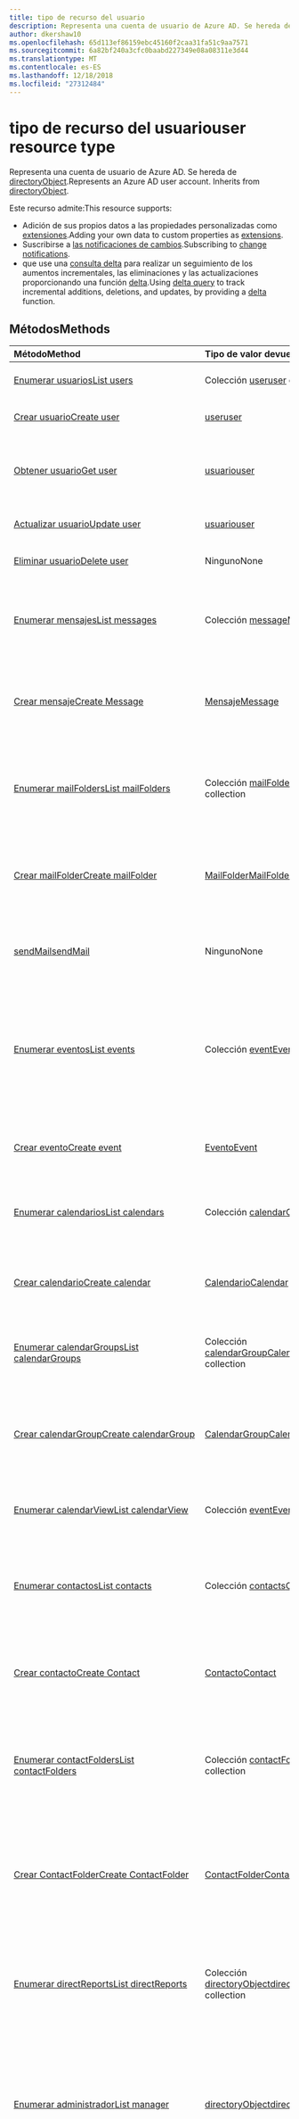 ```yaml
---
title: tipo de recurso del usuario
description: Representa una cuenta de usuario de Azure AD. Se hereda de directoryObject.
author: dkershaw10
ms.openlocfilehash: 65d113ef86159ebc45160f2caa31fa51c9aa7571
ms.sourcegitcommit: 6a82bf240a3cfc0baabd227349e08a08311e3d44
ms.translationtype: MT
ms.contentlocale: es-ES
ms.lasthandoff: 12/18/2018
ms.locfileid: "27312484"
---
```

# <a name="user-resource-type"></a><span data-ttu-id="5169d-104">tipo de recurso del usuario</span><span class="sxs-lookup"><span data-stu-id="5169d-104">user resource type</span></span>

<span data-ttu-id="5169d-p102">Representa una cuenta de usuario de Azure AD. Se hereda de [directoryObject](directoryobject.md).</span><span class="sxs-lookup"><span data-stu-id="5169d-p102">Represents an Azure AD user account. Inherits from [directoryObject](directoryobject.md).</span></span>

<span data-ttu-id="5169d-107">Este recurso admite:</span><span class="sxs-lookup"><span data-stu-id="5169d-107">This resource supports:</span></span>

- <span data-ttu-id="5169d-108">Adición de sus propios datos a las propiedades personalizadas como [extensiones](/graph/extensibility-overview).</span><span class="sxs-lookup"><span data-stu-id="5169d-108">Adding your own data to custom properties as [extensions](/graph/extensibility-overview).</span></span>
- <span data-ttu-id="5169d-109">Suscribirse a [las notificaciones de cambios](/graph/webhooks).</span><span class="sxs-lookup"><span data-stu-id="5169d-109">Subscribing to [change notifications](/graph/webhooks).</span></span>
- <span data-ttu-id="5169d-110">que use una [consulta delta](/graph/delta-query-overview) para realizar un seguimiento de los aumentos incrementales, las eliminaciones y las actualizaciones proporcionando una función [delta](../api/user-delta.md).</span><span class="sxs-lookup"><span data-stu-id="5169d-110">Using [delta query](/graph/delta-query-overview) to track incremental additions, deletions, and updates, by providing a [delta](../api/user-delta.md) function.</span></span>

## <a name="methods"></a><span data-ttu-id="5169d-111">Métodos</span><span class="sxs-lookup"><span data-stu-id="5169d-111">Methods</span></span>

| <span data-ttu-id="5169d-112">Método</span><span class="sxs-lookup"><span data-stu-id="5169d-112">Method</span></span>       | <span data-ttu-id="5169d-113">Tipo de valor devuelto</span><span class="sxs-lookup"><span data-stu-id="5169d-113">Return Type</span></span>  |<span data-ttu-id="5169d-114">Descripción</span><span class="sxs-lookup"><span data-stu-id="5169d-114">Description</span></span>|
|:---------------|:--------|:----------|
|[<span data-ttu-id="5169d-115">Enumerar usuarios</span><span class="sxs-lookup"><span data-stu-id="5169d-115">List users</span></span>](../api/user-list.md) |<span data-ttu-id="5169d-116">Colección [user](user.md)</span><span class="sxs-lookup"><span data-stu-id="5169d-116">[user](user.md) collection</span></span>| <span data-ttu-id="5169d-117">Obtiene una lista de objetos de usuario.</span><span class="sxs-lookup"><span data-stu-id="5169d-117">Get a list of user objects.</span></span>|
|[<span data-ttu-id="5169d-118">Crear usuario</span><span class="sxs-lookup"><span data-stu-id="5169d-118">Create user</span></span>](../api/user-post-users.md) |[<span data-ttu-id="5169d-119">user</span><span class="sxs-lookup"><span data-stu-id="5169d-119">user</span></span>](user.md)| <span data-ttu-id="5169d-120">Crea un objeto de usuario nuevo.</span><span class="sxs-lookup"><span data-stu-id="5169d-120">Create a new user object.</span></span>|
|[<span data-ttu-id="5169d-121">Obtener usuario</span><span class="sxs-lookup"><span data-stu-id="5169d-121">Get user</span></span>](../api/user-get.md) | [<span data-ttu-id="5169d-122">usuario</span><span class="sxs-lookup"><span data-stu-id="5169d-122">user</span></span>](user.md) |<span data-ttu-id="5169d-123">Lee las propiedades y las relaciones del objeto de usuario.</span><span class="sxs-lookup"><span data-stu-id="5169d-123">Read properties and relationships of user object.</span></span>|
|[<span data-ttu-id="5169d-124">Actualizar usuario</span><span class="sxs-lookup"><span data-stu-id="5169d-124">Update user</span></span>](../api/user-update.md) | [<span data-ttu-id="5169d-125">usuario</span><span class="sxs-lookup"><span data-stu-id="5169d-125">user</span></span>](user.md) |<span data-ttu-id="5169d-126">Actualiza el objeto de usuario.</span><span class="sxs-lookup"><span data-stu-id="5169d-126">Update user object.</span></span> |
|[<span data-ttu-id="5169d-127">Eliminar usuario</span><span class="sxs-lookup"><span data-stu-id="5169d-127">Delete user</span></span>](../api/user-delete.md) | <span data-ttu-id="5169d-128">Ninguno</span><span class="sxs-lookup"><span data-stu-id="5169d-128">None</span></span> |<span data-ttu-id="5169d-129">Elimina el objeto de usuario.</span><span class="sxs-lookup"><span data-stu-id="5169d-129">Delete user object.</span></span> |
|[<span data-ttu-id="5169d-130">Enumerar mensajes</span><span class="sxs-lookup"><span data-stu-id="5169d-130">List messages</span></span>](../api/user-list-messages.md) |<span data-ttu-id="5169d-131">Colección [message](message.md)</span><span class="sxs-lookup"><span data-stu-id="5169d-131">[Message](message.md) collection</span></span>| <span data-ttu-id="5169d-132">Obtiene todos los mensajes del buzón del usuario que inició sesión.</span><span class="sxs-lookup"><span data-stu-id="5169d-132">Get all the messages in the signed-in user's mailbox.</span></span>|
|[<span data-ttu-id="5169d-133">Crear mensaje</span><span class="sxs-lookup"><span data-stu-id="5169d-133">Create Message</span></span>](../api/user-post-messages.md) |[<span data-ttu-id="5169d-134">Mensaje</span><span class="sxs-lookup"><span data-stu-id="5169d-134">Message</span></span>](message.md)| <span data-ttu-id="5169d-135">Crea un nuevo mensaje publicándolo en la colección de mensajes.</span><span class="sxs-lookup"><span data-stu-id="5169d-135">Create a new Message by posting to the messages collection.</span></span>|
|[<span data-ttu-id="5169d-136">Enumerar mailFolders</span><span class="sxs-lookup"><span data-stu-id="5169d-136">List mailFolders</span></span>](../api/user-list-mailfolders.md) |<span data-ttu-id="5169d-137">Colección [mailFolder](mailfolder.md)</span><span class="sxs-lookup"><span data-stu-id="5169d-137">[MailFolder](mailfolder.md) collection</span></span>| <span data-ttu-id="5169d-138">Obtiene la colección de carpetas de correo en la carpeta raíz del usuario que inició sesión.</span><span class="sxs-lookup"><span data-stu-id="5169d-138">Get the mail folder collection under the root folder of the signed-in user.</span></span> |
|[<span data-ttu-id="5169d-139">Crear mailFolder</span><span class="sxs-lookup"><span data-stu-id="5169d-139">Create mailFolder</span></span>](../api/user-post-mailfolders.md) |[<span data-ttu-id="5169d-140">MailFolder</span><span class="sxs-lookup"><span data-stu-id="5169d-140">MailFolder</span></span>](mailfolder.md)| <span data-ttu-id="5169d-141">Crea un nuevo mailFolder publicándolo en la colección mailFolders.</span><span class="sxs-lookup"><span data-stu-id="5169d-141">Create a new MailFolder by posting to the mailFolders collection.</span></span>|
|[<span data-ttu-id="5169d-142">sendMail</span><span class="sxs-lookup"><span data-stu-id="5169d-142">sendMail</span></span>](../api/user-sendmail.md)|<span data-ttu-id="5169d-143">Ninguno</span><span class="sxs-lookup"><span data-stu-id="5169d-143">None</span></span>|<span data-ttu-id="5169d-144">Envía el mensaje especificado en el cuerpo de la solicitud.</span><span class="sxs-lookup"><span data-stu-id="5169d-144">Send the message specified in the request body.</span></span>|
|[<span data-ttu-id="5169d-145">Enumerar eventos</span><span class="sxs-lookup"><span data-stu-id="5169d-145">List events</span></span>](../api/user-list-events.md) |<span data-ttu-id="5169d-146">Colección [event](event.md)</span><span class="sxs-lookup"><span data-stu-id="5169d-146">[Event](event.md) collection</span></span>| <span data-ttu-id="5169d-p103">Obtiene una lista de los objetos de evento del buzón del usuario. La lista contiene patrones de serie y reuniones de instancia única.</span><span class="sxs-lookup"><span data-stu-id="5169d-p103">Get a list of event objects in the user's mailbox. The list contains single instance meetings and series masters.</span></span>|
|[<span data-ttu-id="5169d-149">Crear evento</span><span class="sxs-lookup"><span data-stu-id="5169d-149">Create event</span></span>](../api/user-post-events.md) |[<span data-ttu-id="5169d-150">Evento</span><span class="sxs-lookup"><span data-stu-id="5169d-150">Event</span></span>](event.md)| <span data-ttu-id="5169d-151">Crea un nuevo evento publicándolo en la colección de eventos.</span><span class="sxs-lookup"><span data-stu-id="5169d-151">Create a new Event by posting to the events collection.</span></span>|
|[<span data-ttu-id="5169d-152">Enumerar calendarios</span><span class="sxs-lookup"><span data-stu-id="5169d-152">List calendars</span></span>](../api/user-list-calendars.md) |<span data-ttu-id="5169d-153">Colección [calendar](calendar.md)</span><span class="sxs-lookup"><span data-stu-id="5169d-153">[Calendar](calendar.md) collection</span></span>| <span data-ttu-id="5169d-154">Obtiene una colección de objetos de calendario.</span><span class="sxs-lookup"><span data-stu-id="5169d-154">Get a Calendar object collection.</span></span>|
|[<span data-ttu-id="5169d-155">Crear calendario</span><span class="sxs-lookup"><span data-stu-id="5169d-155">Create calendar</span></span>](../api/user-post-calendars.md) |[<span data-ttu-id="5169d-156">Calendario</span><span class="sxs-lookup"><span data-stu-id="5169d-156">Calendar</span></span>](calendar.md)| <span data-ttu-id="5169d-157">Crea un nuevo calendario publicándolo en la colección de calendarios.</span><span class="sxs-lookup"><span data-stu-id="5169d-157">Create a new Calendar by posting to the calendars collection.</span></span>|
|[<span data-ttu-id="5169d-158">Enumerar calendarGroups</span><span class="sxs-lookup"><span data-stu-id="5169d-158">List calendarGroups</span></span>](../api/user-list-calendargroups.md) |<span data-ttu-id="5169d-159">Colección [calendarGroup](calendargroup.md)</span><span class="sxs-lookup"><span data-stu-id="5169d-159">[CalendarGroup](calendargroup.md) collection</span></span>| <span data-ttu-id="5169d-160">Obtiene una colección de objetos calendarGroup.</span><span class="sxs-lookup"><span data-stu-id="5169d-160">Get a CalendarGroup object collection.</span></span>|
|[<span data-ttu-id="5169d-161">Crear calendarGroup</span><span class="sxs-lookup"><span data-stu-id="5169d-161">Create calendarGroup</span></span>](../api/user-post-calendargroups.md) |[<span data-ttu-id="5169d-162">CalendarGroup</span><span class="sxs-lookup"><span data-stu-id="5169d-162">CalendarGroup</span></span>](calendargroup.md)| <span data-ttu-id="5169d-163">Crea un nuevo calendarGroup publicándolo en la colección calendarGroups.</span><span class="sxs-lookup"><span data-stu-id="5169d-163">Create a new CalendarGroup by posting to the calendarGroups collection.</span></span>|
|[<span data-ttu-id="5169d-164">Enumerar calendarView</span><span class="sxs-lookup"><span data-stu-id="5169d-164">List calendarView</span></span>](../api/user-list-calendarview.md) |<span data-ttu-id="5169d-165">Colección [event](event.md)</span><span class="sxs-lookup"><span data-stu-id="5169d-165">[Event](event.md) collection</span></span>| <span data-ttu-id="5169d-166">Obtiene una colección de objetos de evento.</span><span class="sxs-lookup"><span data-stu-id="5169d-166">Get a Event object collection.</span></span>|
|[<span data-ttu-id="5169d-167">Enumerar contactos</span><span class="sxs-lookup"><span data-stu-id="5169d-167">List contacts</span></span>](../api/user-list-contacts.md) |<span data-ttu-id="5169d-168">Colección [contacts](contact.md)</span><span class="sxs-lookup"><span data-stu-id="5169d-168">[Contact](contact.md) collection</span></span>| <span data-ttu-id="5169d-169">Obtiene una colección de contactos de la carpeta de contactos predeterminada del usuario que inició sesión.</span><span class="sxs-lookup"><span data-stu-id="5169d-169">Get a contact collection from the default Contacts folder of the signed-in user.</span></span>|
|[<span data-ttu-id="5169d-170">Crear contacto</span><span class="sxs-lookup"><span data-stu-id="5169d-170">Create Contact</span></span>](../api/user-post-contacts.md) |[<span data-ttu-id="5169d-171">Contacto</span><span class="sxs-lookup"><span data-stu-id="5169d-171">Contact</span></span>](contact.md)| <span data-ttu-id="5169d-172">Crea un nuevo contacto publicándolo en la colección de contactos.</span><span class="sxs-lookup"><span data-stu-id="5169d-172">Create a new Contact by posting to the contacts collection.</span></span>|
|[<span data-ttu-id="5169d-173">Enumerar contactFolders</span><span class="sxs-lookup"><span data-stu-id="5169d-173">List contactFolders</span></span>](../api/user-list-contactfolders.md) |<span data-ttu-id="5169d-174">Colección [contactFolder](contactfolder.md)</span><span class="sxs-lookup"><span data-stu-id="5169d-174">[ContactFolder](contactfolder.md) collection</span></span>| <span data-ttu-id="5169d-175">Obtiene la colección de carpetas de contactos de la carpeta de contactos predeterminada del usuario que inició sesión.</span><span class="sxs-lookup"><span data-stu-id="5169d-175">Get the contact folder collection in the default Contacts folder of the signed-in user.</span></span>|
|[<span data-ttu-id="5169d-176">Crear ContactFolder</span><span class="sxs-lookup"><span data-stu-id="5169d-176">Create ContactFolder</span></span>](../api/user-post-contactfolders.md) |[<span data-ttu-id="5169d-177">ContactFolder</span><span class="sxs-lookup"><span data-stu-id="5169d-177">ContactFolder</span></span>](contactfolder.md)| <span data-ttu-id="5169d-178">Crea un nuevo contactFolder publicándolo en la colección contactFolders.</span><span class="sxs-lookup"><span data-stu-id="5169d-178">Create a new ContactFolder by posting to the contactFolders collection.</span></span>|
|[<span data-ttu-id="5169d-179">Enumerar directReports</span><span class="sxs-lookup"><span data-stu-id="5169d-179">List directReports</span></span>](../api/user-list-directreports.md) |<span data-ttu-id="5169d-180">Colección [directoryObject](directoryobject.md)</span><span class="sxs-lookup"><span data-stu-id="5169d-180">[directoryObject](directoryobject.md) collection</span></span>| <span data-ttu-id="5169d-181">Obtiene los usuarios y contactos que informan al usuario desde la propiedad de navegación directReports.</span><span class="sxs-lookup"><span data-stu-id="5169d-181">Get the users and contacts that report to the user from the directReports navigation property.</span></span>|
|[<span data-ttu-id="5169d-182">Enumerar administrador</span><span class="sxs-lookup"><span data-stu-id="5169d-182">List manager</span></span>](../api/user-list-manager.md) |[<span data-ttu-id="5169d-183">directoryObject</span><span class="sxs-lookup"><span data-stu-id="5169d-183">directoryObject</span></span>](directoryobject.md) | <span data-ttu-id="5169d-184">Obtiene el usuario o el contacto que es administrador de este usuario desde la propiedad de navegación manager.</span><span class="sxs-lookup"><span data-stu-id="5169d-184">Get the user or contact that is this user's manager from the manager navigation property.</span></span>|
|[<span data-ttu-id="5169d-185">Enumerar memberOf</span><span class="sxs-lookup"><span data-stu-id="5169d-185">List memberOf</span></span>](../api/user-list-memberof.md) |<span data-ttu-id="5169d-186">Colección [directoryObject](directoryobject.md)</span><span class="sxs-lookup"><span data-stu-id="5169d-186">[directoryObject](directoryobject.md) collection</span></span>| <span data-ttu-id="5169d-187">Obtiene los grupos y los roles de directorio de los que el usuario es miembro directo desde la propiedad de navegación memberOf.</span><span class="sxs-lookup"><span data-stu-id="5169d-187">Get the groups and directory roles that the user is a direct member of from the memberOf navigation property.</span></span>|
|[<span data-ttu-id="5169d-188">Enumerar ownedDevices</span><span class="sxs-lookup"><span data-stu-id="5169d-188">List ownedDevices</span></span>](../api/user-list-owneddevices.md) |<span data-ttu-id="5169d-189">Colección [directoryObject](directoryobject.md)</span><span class="sxs-lookup"><span data-stu-id="5169d-189">[directoryObject](directoryobject.md) collection</span></span>| <span data-ttu-id="5169d-190">Obtiene los dispositivos que son propiedad del usuario desde la propiedad de navegación ownedDevices.</span><span class="sxs-lookup"><span data-stu-id="5169d-190">Get the devices that are owned by the user from the ownedDevices navigation property.</span></span>|
|[<span data-ttu-id="5169d-191">Enumerar ownedObjects</span><span class="sxs-lookup"><span data-stu-id="5169d-191">List ownedObjects</span></span>](../api/user-list-ownedobjects.md) |<span data-ttu-id="5169d-192">Colección [directoryObject](directoryobject.md)</span><span class="sxs-lookup"><span data-stu-id="5169d-192">[directoryObject](directoryobject.md) collection</span></span>| <span data-ttu-id="5169d-193">Obtiene los objetos de directorio que son propiedad del usuario desde la propiedad de navegación ownedObjects.</span><span class="sxs-lookup"><span data-stu-id="5169d-193">Get the directory objects that are owned by the user from the ownedObjects navigation property.</span></span>|
|[<span data-ttu-id="5169d-194">Enumerar registeredDevices</span><span class="sxs-lookup"><span data-stu-id="5169d-194">List registeredDevices</span></span>](../api/user-list-registereddevices.md) |<span data-ttu-id="5169d-195">Colección [directoryObject](directoryobject.md)</span><span class="sxs-lookup"><span data-stu-id="5169d-195">[directoryObject](directoryobject.md) collection</span></span>| <span data-ttu-id="5169d-196">Obtiene los dispositivos registrados del usuario desde la propiedad de navegación registeredDevices.</span><span class="sxs-lookup"><span data-stu-id="5169d-196">Get the devices that are retistered for the user from the registeredDevices navigation property.</span></span>|
|[<span data-ttu-id="5169d-197">Enumerar createdObjects</span><span class="sxs-lookup"><span data-stu-id="5169d-197">List createdObjects</span></span>](../api/user-list-createdobjects.md) |<span data-ttu-id="5169d-198">Colección [directoryObject](directoryobject.md)</span><span class="sxs-lookup"><span data-stu-id="5169d-198">[directoryObject](directoryobject.md) collection</span></span>| <span data-ttu-id="5169d-199">Obtiene los objetos de directorio creados por el usuario desde la propiedad de navegación createdObjects.</span><span class="sxs-lookup"><span data-stu-id="5169d-199">Get the directory objects created by the user from the createdObjects navigation property.</span></span>|
|[<span data-ttu-id="5169d-200">assignLicense</span><span class="sxs-lookup"><span data-stu-id="5169d-200">assignLicense</span></span>](../api/user-assignlicense.md)|[<span data-ttu-id="5169d-201">user</span><span class="sxs-lookup"><span data-stu-id="5169d-201">user</span></span>](user.md)|<span data-ttu-id="5169d-p104">Agrega o quita suscripciones del usuario. También puede habilitar y deshabilitar los planes específicos asociados a una suscripción.</span><span class="sxs-lookup"><span data-stu-id="5169d-p104">Add or remove subscriptions for the user. You can also enable and disable specific plans associated with a subscription.</span></span>|
|[<span data-ttu-id="5169d-204">Enumerar licenseDetails</span><span class="sxs-lookup"><span data-stu-id="5169d-204">List licenseDetails</span></span>](../api/user-list-licensedetails.md) |<span data-ttu-id="5169d-205">Colección [licenseDetails](licensedetails.md)</span><span class="sxs-lookup"><span data-stu-id="5169d-205">[licenseDetails](licensedetails.md) collection</span></span>| <span data-ttu-id="5169d-206">Obtenga una colección de objetos licenseDetails.</span><span class="sxs-lookup"><span data-stu-id="5169d-206">Get a licenseDetails object collection.</span></span>|
|[<span data-ttu-id="5169d-207">checkMemberGroups</span><span class="sxs-lookup"><span data-stu-id="5169d-207">checkMemberGroups</span></span>](../api/user-checkmembergroups.md)|<span data-ttu-id="5169d-208">Colección string</span><span class="sxs-lookup"><span data-stu-id="5169d-208">String collection</span></span>|<span data-ttu-id="5169d-p105">Comprueba la pertenencia a una lista de grupos. La comprobación es transitiva.</span><span class="sxs-lookup"><span data-stu-id="5169d-p105">Check for membership in a list of groups. The check is transitive.</span></span>|
|[<span data-ttu-id="5169d-211">getMemberGroups</span><span class="sxs-lookup"><span data-stu-id="5169d-211">getMemberGroups</span></span>](../api/user-getmembergroups.md)|<span data-ttu-id="5169d-212">Colección string</span><span class="sxs-lookup"><span data-stu-id="5169d-212">String collection</span></span>|<span data-ttu-id="5169d-p106">Devuelve todos los grupos de los que el usuario es miembro. La comprobación es transitiva.</span><span class="sxs-lookup"><span data-stu-id="5169d-p106">Return all the groups that the user is a member of. The check is transitive.</span></span>|
|[<span data-ttu-id="5169d-215">getMemberObjects</span><span class="sxs-lookup"><span data-stu-id="5169d-215">getMemberObjects</span></span>](../api/user-getmemberobjects.md)|<span data-ttu-id="5169d-216">Colección string</span><span class="sxs-lookup"><span data-stu-id="5169d-216">String collection</span></span>| <span data-ttu-id="5169d-p107">Devuelve todos los grupos y los roles de directorio de los que el usuario es miembro. La comprobación es transitiva.</span><span class="sxs-lookup"><span data-stu-id="5169d-p107">Return all of the groups and directory roles that the user is a member of. The check is transitive.</span></span> |
|[<span data-ttu-id="5169d-219">reminderView</span><span class="sxs-lookup"><span data-stu-id="5169d-219">reminderView</span></span>](../api/user-reminderview.md)|<span data-ttu-id="5169d-220">Colección [reminder](reminder.md)</span><span class="sxs-lookup"><span data-stu-id="5169d-220">[Reminder](reminder.md) collection</span></span>|<span data-ttu-id="5169d-221">Devuelve una lista de los avisos de calendario entre las horas de inicio y finalización especificadas.</span><span class="sxs-lookup"><span data-stu-id="5169d-221">Return a list of calendar reminders within the start and end times specified.</span></span>|
|[<span data-ttu-id="5169d-222">delta</span><span class="sxs-lookup"><span data-stu-id="5169d-222">delta</span></span>](../api/user-delta.md)|<span data-ttu-id="5169d-223">Colección user</span><span class="sxs-lookup"><span data-stu-id="5169d-223">user collection</span></span>| <span data-ttu-id="5169d-224">Obtener los cambios incrementales de usuarios.</span><span class="sxs-lookup"><span data-stu-id="5169d-224">Get incremental changes for users.</span></span> |
|<span data-ttu-id="5169d-225">**Extensiones abiertas**</span><span class="sxs-lookup"><span data-stu-id="5169d-225">**Open extensions**</span></span>| | |
|[<span data-ttu-id="5169d-226">Crear extensión abierta</span><span class="sxs-lookup"><span data-stu-id="5169d-226">Create open extension</span></span>](../api/opentypeextension-post-opentypeextension.md) |[<span data-ttu-id="5169d-227">openTypeExtension</span><span class="sxs-lookup"><span data-stu-id="5169d-227">openTypeExtension</span></span>](opentypeextension.md)| <span data-ttu-id="5169d-228">Crea una extensión abierta y agrega propiedades personalizadas en una instancia nueva o un recurso existente.</span><span class="sxs-lookup"><span data-stu-id="5169d-228">Create an open extension and add custom properties to a new or existing resource.</span></span>|
|[<span data-ttu-id="5169d-229">Obtener extensión abierta</span><span class="sxs-lookup"><span data-stu-id="5169d-229">Get open extension</span></span>](../api/opentypeextension-get.md) |<span data-ttu-id="5169d-230">Colección [openTypeExtension](opentypeextension.md)</span><span class="sxs-lookup"><span data-stu-id="5169d-230">[openTypeExtension](opentypeextension.md) collection</span></span>| <span data-ttu-id="5169d-231">Obtiene una extensión abierta identificada por el nombre de extensión.</span><span class="sxs-lookup"><span data-stu-id="5169d-231">Get an open extension identified by the extension name.</span></span>|
|<span data-ttu-id="5169d-232">**Extensiones de esquema**</span><span class="sxs-lookup"><span data-stu-id="5169d-232">**Schema extensions**</span></span>| | |
|[<span data-ttu-id="5169d-233">Agregar valores de extensión de esquema</span><span class="sxs-lookup"><span data-stu-id="5169d-233">Add schema extension values</span></span>](/graph/extensibility-schema-groups) || <span data-ttu-id="5169d-234">Cree una definición de extensión de esquema y, después, úsela para agregar datos escritos personalizados a un recurso.</span><span class="sxs-lookup"><span data-stu-id="5169d-234">Create a schema extension definition and then use it to add custom typed data to a resource.</span></span>|

## <a name="properties"></a><span data-ttu-id="5169d-235">Propiedades</span><span class="sxs-lookup"><span data-stu-id="5169d-235">Properties</span></span>

| <span data-ttu-id="5169d-236">Propiedad</span><span class="sxs-lookup"><span data-stu-id="5169d-236">Property</span></span>       | <span data-ttu-id="5169d-237">Tipo</span><span class="sxs-lookup"><span data-stu-id="5169d-237">Type</span></span>    |<span data-ttu-id="5169d-238">Descripción</span><span class="sxs-lookup"><span data-stu-id="5169d-238">Description</span></span>|
|:---------------|:--------|:----------|
|<span data-ttu-id="5169d-239">aboutMe</span><span class="sxs-lookup"><span data-stu-id="5169d-239">aboutMe</span></span>|<span data-ttu-id="5169d-240">String</span><span class="sxs-lookup"><span data-stu-id="5169d-240">String</span></span>|<span data-ttu-id="5169d-241">Un campo de entrada de texto de forma libre para que el usuario se describa a sí mismo.</span><span class="sxs-lookup"><span data-stu-id="5169d-241">A freeform text entry field for the user to describe themselves.</span></span>|
|<span data-ttu-id="5169d-242">accountEnabled</span><span class="sxs-lookup"><span data-stu-id="5169d-242">accountEnabled</span></span>|<span data-ttu-id="5169d-243">Booleano</span><span class="sxs-lookup"><span data-stu-id="5169d-243">Boolean</span></span>| <span data-ttu-id="5169d-p108">**true** si la cuenta está habilitada; en caso contrario, **false**. Esta propiedad es necesaria cuando se crea un usuario. Es compatible con $filter.</span><span class="sxs-lookup"><span data-stu-id="5169d-p108">**true** if the account is enabled; otherwise, **false**. This property is required when a user is created. Supports $filter.</span></span>    |
|<span data-ttu-id="5169d-247">ageGroup</span><span class="sxs-lookup"><span data-stu-id="5169d-247">ageGroup</span></span>|<span data-ttu-id="5169d-248">String</span><span class="sxs-lookup"><span data-stu-id="5169d-248">String</span></span>|<span data-ttu-id="5169d-249">Establece el grupo de edad del usuario.</span><span class="sxs-lookup"><span data-stu-id="5169d-249">Sets the age group of the user.</span></span> <span data-ttu-id="5169d-250">Valores permitidos: `null`, `minor`, `notAdult` y `adult`.</span><span class="sxs-lookup"><span data-stu-id="5169d-250">Allowed values: `null`, `minor`, `notAdult` and `adult`.</span></span> <span data-ttu-id="5169d-251">Hacer referencia a las [definiciones de propiedades de grupo de edad legal](#legal-age-group-property-definitions) para obtener más información.</span><span class="sxs-lookup"><span data-stu-id="5169d-251">Refer to the [legal age group property definitions](#legal-age-group-property-definitions) for further information.</span></span> |
|<span data-ttu-id="5169d-252">assignedLicenses</span><span class="sxs-lookup"><span data-stu-id="5169d-252">assignedLicenses</span></span>|<span data-ttu-id="5169d-253">Colección [assignedLicense](assignedlicense.md)</span><span class="sxs-lookup"><span data-stu-id="5169d-253">[assignedLicense](assignedlicense.md) collection</span></span>|<span data-ttu-id="5169d-p110">Las licencias asignadas al usuario. No admite valores NULL.</span><span class="sxs-lookup"><span data-stu-id="5169d-p110">The licenses that are assigned to the user. Not nullable.</span></span>            |
|<span data-ttu-id="5169d-256">assignedPlans</span><span class="sxs-lookup"><span data-stu-id="5169d-256">assignedPlans</span></span>|<span data-ttu-id="5169d-257">Colección [assignedPlan](assignedplan.md)</span><span class="sxs-lookup"><span data-stu-id="5169d-257">[assignedPlan](assignedplan.md) collection</span></span>|<span data-ttu-id="5169d-p111">Los planes asignados al usuario. Solo lectura. No admite valores NULL.</span><span class="sxs-lookup"><span data-stu-id="5169d-p111">The plans that are assigned to the user. Read-only. Not nullable.</span></span> |
|<span data-ttu-id="5169d-261">birthday</span><span class="sxs-lookup"><span data-stu-id="5169d-261">birthday</span></span>|<span data-ttu-id="5169d-262">DateTimeOffset</span><span class="sxs-lookup"><span data-stu-id="5169d-262">DateTimeOffset</span></span>|<span data-ttu-id="5169d-p112">El cumpleaños del usuario. El tipo de marca de tiempo representa la información de fecha y hora con el formato ISO 8601 y siempre pertenecen a la zona horaria UTC. Por ejemplo, medianoche en la zona horaria UTC del 1 de enero de 2014 sería así: `'2014-01-01T00:00:00Z'`</span><span class="sxs-lookup"><span data-stu-id="5169d-p112">The birthday of the user. The Timestamp type represents date and time information using ISO 8601 format and is always in UTC time. For example, midnight UTC on Jan 1, 2014 would look like this: `'2014-01-01T00:00:00Z'`</span></span>|
|<span data-ttu-id="5169d-266">businessPhones</span><span class="sxs-lookup"><span data-stu-id="5169d-266">businessPhones</span></span>|<span data-ttu-id="5169d-267">Colección string</span><span class="sxs-lookup"><span data-stu-id="5169d-267">String collection</span></span>|<span data-ttu-id="5169d-p113">Los números de teléfono del usuario. NOTA: Aunque se trata de una colección de cadenas, solo se puede establecer un número para esta propiedad.</span><span class="sxs-lookup"><span data-stu-id="5169d-p113">The telephone numbers for the user. NOTE: Although this is a string collection, only one number can be set for this property.</span></span>|
|<span data-ttu-id="5169d-270">city</span><span class="sxs-lookup"><span data-stu-id="5169d-270">city</span></span>|<span data-ttu-id="5169d-271">String</span><span class="sxs-lookup"><span data-stu-id="5169d-271">String</span></span>|<span data-ttu-id="5169d-p114">La ciudad en la que se encuentra el usuario. Es compatible con $filter.</span><span class="sxs-lookup"><span data-stu-id="5169d-p114">The city in which the user is located. Supports $filter.</span></span>|
|<span data-ttu-id="5169d-274">companyName</span><span class="sxs-lookup"><span data-stu-id="5169d-274">companyName</span></span> | <span data-ttu-id="5169d-275">String</span><span class="sxs-lookup"><span data-stu-id="5169d-275">String</span></span> | <span data-ttu-id="5169d-276">El nombre de la compañía a la que está asociado el usuario.</span><span class="sxs-lookup"><span data-stu-id="5169d-276">The company name which the user is associated.</span></span> <span data-ttu-id="5169d-277">Solo lectura.</span><span class="sxs-lookup"><span data-stu-id="5169d-277">Read-only.</span></span> |
|<span data-ttu-id="5169d-278">consentProvidedForMinor</span><span class="sxs-lookup"><span data-stu-id="5169d-278">consentProvidedForMinor</span></span>|<span data-ttu-id="5169d-279">String</span><span class="sxs-lookup"><span data-stu-id="5169d-279">String</span></span>|<span data-ttu-id="5169d-280">Establece si se ha obtenido el consentimiento para menores.</span><span class="sxs-lookup"><span data-stu-id="5169d-280">Sets whether consent has been obtained for minors.</span></span> <span data-ttu-id="5169d-281">Valores permitidos: `null`, `granted`, `denied` y `notRequired`.</span><span class="sxs-lookup"><span data-stu-id="5169d-281">Allowed values: `null`, `granted`, `denied` and `notRequired`.</span></span> <span data-ttu-id="5169d-282">Hacer referencia a las [definiciones de propiedades de grupo de edad legal](#legal-age-group-property-definitions) para obtener más información.</span><span class="sxs-lookup"><span data-stu-id="5169d-282">Refer to the [legal age group property definitions](#legal-age-group-property-definitions) for further information.</span></span>|
|<span data-ttu-id="5169d-283">country</span><span class="sxs-lookup"><span data-stu-id="5169d-283">country</span></span>|<span data-ttu-id="5169d-284">String</span><span class="sxs-lookup"><span data-stu-id="5169d-284">String</span></span>|<span data-ttu-id="5169d-p117">El país o la región en la que se encuentra el usuario. Por ejemplo: "US" o "UK". Es compatible con $filter.</span><span class="sxs-lookup"><span data-stu-id="5169d-p117">The country/region in which the user is located; for example, “US” or “UK”. Supports $filter.</span></span>|
|<span data-ttu-id="5169d-287">createdDateTime</span><span class="sxs-lookup"><span data-stu-id="5169d-287">createdDateTime</span></span> | <span data-ttu-id="5169d-288">DateTimeOffset</span><span class="sxs-lookup"><span data-stu-id="5169d-288">DateTimeOffset</span></span> |<span data-ttu-id="5169d-289">La fecha de creación del objeto de usuario.</span><span class="sxs-lookup"><span data-stu-id="5169d-289">The created date of the user object.</span></span> |
|<span data-ttu-id="5169d-290">department</span><span class="sxs-lookup"><span data-stu-id="5169d-290">department</span></span>|<span data-ttu-id="5169d-291">String</span><span class="sxs-lookup"><span data-stu-id="5169d-291">String</span></span>|<span data-ttu-id="5169d-p118">El nombre del departamento en el que trabaja el usuario. Es compatible con $filter.</span><span class="sxs-lookup"><span data-stu-id="5169d-p118">The name for the department in which the user works. Supports $filter.</span></span>|
|<span data-ttu-id="5169d-294">displayName</span><span class="sxs-lookup"><span data-stu-id="5169d-294">displayName</span></span>|<span data-ttu-id="5169d-295">String</span><span class="sxs-lookup"><span data-stu-id="5169d-295">String</span></span>|<span data-ttu-id="5169d-p119">El nombre del usuario que aparece en la libreta de direcciones. Suele ser la combinación del nombre del usuario, la inicial del segundo nombre y el apellido. Esta propiedad es necesaria cuando se crea un usuario y no se puede borrar durante las actualizaciones. Es compatible con $filter y $orderby.</span><span class="sxs-lookup"><span data-stu-id="5169d-p119">The name displayed in the address book for the user. This is usually the combination of the user's first name, middle initial and last name. This property is required when a user is created and it cannot be cleared during updates. Supports $filter and $orderby.</span></span>|
|<span data-ttu-id="5169d-300">givenName</span><span class="sxs-lookup"><span data-stu-id="5169d-300">givenName</span></span>|<span data-ttu-id="5169d-301">String</span><span class="sxs-lookup"><span data-stu-id="5169d-301">String</span></span>|<span data-ttu-id="5169d-p120">El nombre (nombre de pila) del usuario. Es compatible con $filter.</span><span class="sxs-lookup"><span data-stu-id="5169d-p120">The given name (first name) of the user. Supports $filter.</span></span>|
|<span data-ttu-id="5169d-304">hireDate</span><span class="sxs-lookup"><span data-stu-id="5169d-304">hireDate</span></span>|<span data-ttu-id="5169d-305">DateTimeOffset</span><span class="sxs-lookup"><span data-stu-id="5169d-305">DateTimeOffset</span></span>|<span data-ttu-id="5169d-p121">La fecha de contratación del usuario. El tipo de marca de tiempo representa la información de fecha y hora con el formato ISO 8601 y siempre pertenecen a la zona horaria UTC. Por ejemplo, medianoche en la zona horaria UTC del 1 de enero de 2014 sería así: `'2014-01-01T00:00:00Z'`</span><span class="sxs-lookup"><span data-stu-id="5169d-p121">The hire date of the user. The Timestamp type represents date and time information using ISO 8601 format and is always in UTC time. For example, midnight UTC on Jan 1, 2014 would look like this: `'2014-01-01T00:00:00Z'`</span></span>|
|<span data-ttu-id="5169d-309">id</span><span class="sxs-lookup"><span data-stu-id="5169d-309">id</span></span>|<span data-ttu-id="5169d-310">String</span><span class="sxs-lookup"><span data-stu-id="5169d-310">String</span></span>|<span data-ttu-id="5169d-p122">El identificador único del usuario. Heredado de [directoryObject](directoryobject.md). Clave. No admite valores NULL. Solo lectura.</span><span class="sxs-lookup"><span data-stu-id="5169d-p122">The unique identifier for the user. Inherited from [directoryObject](directoryobject.md). Key. Not nullable. Read-only.</span></span>|
|<span data-ttu-id="5169d-316">imAddresses</span><span class="sxs-lookup"><span data-stu-id="5169d-316">imAddresses</span></span>|<span data-ttu-id="5169d-317">Colección string</span><span class="sxs-lookup"><span data-stu-id="5169d-317">String collection</span></span>|<span data-ttu-id="5169d-p123">Direcciones del protocolo de inicio de sesión (SIP) de voz sobre IP (VOIP) del servicio de mensajería instantánea correspondientes al usuario. Solo lectura.</span><span class="sxs-lookup"><span data-stu-id="5169d-p123">The instant message voice over IP (VOIP) session initiation protocol (SIP) addresses for the user. Read-only.</span></span>|
|<span data-ttu-id="5169d-320">interests</span><span class="sxs-lookup"><span data-stu-id="5169d-320">interests</span></span>|<span data-ttu-id="5169d-321">Colección string</span><span class="sxs-lookup"><span data-stu-id="5169d-321">String collection</span></span>|<span data-ttu-id="5169d-322">Una lista para que el usuario describa sus intereses.</span><span class="sxs-lookup"><span data-stu-id="5169d-322">A list for the user to describe their interests.</span></span>|
|<span data-ttu-id="5169d-323">jobTitle</span><span class="sxs-lookup"><span data-stu-id="5169d-323">jobTitle</span></span>|<span data-ttu-id="5169d-324">String</span><span class="sxs-lookup"><span data-stu-id="5169d-324">String</span></span>|<span data-ttu-id="5169d-p124">El puesto del usuario. Es compatible con $filter.</span><span class="sxs-lookup"><span data-stu-id="5169d-p124">The user’s job title. Supports $filter.</span></span>|
|<span data-ttu-id="5169d-327">legalAgeGroupClassification</span><span class="sxs-lookup"><span data-stu-id="5169d-327">legalAgeGroupClassification</span></span>|<span data-ttu-id="5169d-328">String</span><span class="sxs-lookup"><span data-stu-id="5169d-328">String</span></span>| <span data-ttu-id="5169d-329">Se usa en las aplicaciones empresariales para determinar el grupo de edad legal del usuario.</span><span class="sxs-lookup"><span data-stu-id="5169d-329">Used by enterprise applications to determine the legal age group of the user.</span></span> <span data-ttu-id="5169d-330">Esta propiedad es de sólo lectura y calculadas en función de `ageGroup` y `consentProvidedForMinor` propiedades.</span><span class="sxs-lookup"><span data-stu-id="5169d-330">This property is read-only and calculated based on `ageGroup` and `consentProvidedForMinor` properties.</span></span> <span data-ttu-id="5169d-331">Valores permitidos: `null`, `minorWithOutParentalConsent`, `minorWithParentalConsent`, `minorNoParentalConsentRequired`, `notAdult` y `adult`.</span><span class="sxs-lookup"><span data-stu-id="5169d-331">Allowed values: `null`, `minorWithOutParentalConsent`, `minorWithParentalConsent`, `minorNoParentalConsentRequired`, `notAdult` and `adult`.</span></span> <span data-ttu-id="5169d-332">Hacer referencia a las [definiciones de propiedades de grupo de edad legal](#legal-age-group-property-definitions) para obtener más información.)</span><span class="sxs-lookup"><span data-stu-id="5169d-332">Refer to the [legal age group property definitions](#legal-age-group-property-definitions) for further information.)</span></span>|
|<span data-ttu-id="5169d-333">mail</span><span class="sxs-lookup"><span data-stu-id="5169d-333">mail</span></span>|<span data-ttu-id="5169d-334">String</span><span class="sxs-lookup"><span data-stu-id="5169d-334">String</span></span>|<span data-ttu-id="5169d-p126">La dirección SMTP del usuario, por ejemplo: "jeff@contoso.onmicrosoft.com". Solo lectura. Es compatible con $filter.</span><span class="sxs-lookup"><span data-stu-id="5169d-p126">The SMTP address for the user, for example, "jeff@contoso.onmicrosoft.com". Read-Only. Supports $filter.</span></span>|
|<span data-ttu-id="5169d-338">mailboxSettings</span><span class="sxs-lookup"><span data-stu-id="5169d-338">mailboxSettings</span></span>|[<span data-ttu-id="5169d-339">mailboxSettings</span><span class="sxs-lookup"><span data-stu-id="5169d-339">mailboxSettings</span></span>](mailboxsettings.md)|<span data-ttu-id="5169d-p127">Configuración del buzón principal del usuario que ha iniciado sesión. Puede [obtener](../api/user-get-mailboxsettings.md) o [actualizar](../api/user-update-mailboxsettings.md) las opciones para enviar respuestas automáticas a mensajes entrantes, de configuración regional y de zona horaria.</span><span class="sxs-lookup"><span data-stu-id="5169d-p127">Settings for the primary mailbox of the signed-in user. You can [get](../api/user-get-mailboxsettings.md) or [update](../api/user-update-mailboxsettings.md) settings for sending automatic replies to incoming messages, locale and time zone.</span></span>|
|<span data-ttu-id="5169d-342">mailNickname</span><span class="sxs-lookup"><span data-stu-id="5169d-342">mailNickname</span></span>|<span data-ttu-id="5169d-343">String</span><span class="sxs-lookup"><span data-stu-id="5169d-343">String</span></span>|<span data-ttu-id="5169d-p128">El alias de correo del usuario. Esta propiedad debe especificarse al crear un usuario. Es compatible con $filter.</span><span class="sxs-lookup"><span data-stu-id="5169d-p128">The mail alias for the user. This property must be specified when a user is created. Supports $filter.</span></span>|
|<span data-ttu-id="5169d-347">mobilePhone</span><span class="sxs-lookup"><span data-stu-id="5169d-347">mobilePhone</span></span>|<span data-ttu-id="5169d-348">String</span><span class="sxs-lookup"><span data-stu-id="5169d-348">String</span></span>|<span data-ttu-id="5169d-349">El número de teléfono móvil principal del usuario.</span><span class="sxs-lookup"><span data-stu-id="5169d-349">The primary cellular telephone number for the user.</span></span>|
|<span data-ttu-id="5169d-350">mySite</span><span class="sxs-lookup"><span data-stu-id="5169d-350">mySite</span></span>|<span data-ttu-id="5169d-351">String</span><span class="sxs-lookup"><span data-stu-id="5169d-351">String</span></span>|<span data-ttu-id="5169d-352">La dirección URL del sitio personal del usuario.</span><span class="sxs-lookup"><span data-stu-id="5169d-352">The URL for the user's personal site.</span></span>|
|<span data-ttu-id="5169d-353">officeLocation</span><span class="sxs-lookup"><span data-stu-id="5169d-353">officeLocation</span></span>|<span data-ttu-id="5169d-354">String</span><span class="sxs-lookup"><span data-stu-id="5169d-354">String</span></span>|<span data-ttu-id="5169d-355">La ubicación de la oficina del lugar de trabajo del usuario.</span><span class="sxs-lookup"><span data-stu-id="5169d-355">The office location in the user's place of business.</span></span>|
|<span data-ttu-id="5169d-356">onPremisesDomainName</span><span class="sxs-lookup"><span data-stu-id="5169d-356">onPremisesDomainName</span></span>|<span data-ttu-id="5169d-357">String</span><span class="sxs-lookup"><span data-stu-id="5169d-357">String</span></span>| <span data-ttu-id="5169d-358">Contiene el local `domainFQDN`, también se denomina NombreDominioDns sincronizado desde el directorio local.</span><span class="sxs-lookup"><span data-stu-id="5169d-358">Contains the on-premises `domainFQDN`, also called dnsDomainName synchronized from the on-premises directory.</span></span> <span data-ttu-id="5169d-359">La propiedad sólo se rellena para los clientes que se sincronizan su directorio local para Azure Active Directory a través de Azure Connect de AD.</span><span class="sxs-lookup"><span data-stu-id="5169d-359">The property is only populated for customers who are synchronizing their on-premises directory to Azure Active Directory via Azure AD Connect.</span></span> <span data-ttu-id="5169d-360">Solo lectura.</span><span class="sxs-lookup"><span data-stu-id="5169d-360">Read-only.</span></span> |
|<span data-ttu-id="5169d-361">onPremisesExtensionAttributes</span><span class="sxs-lookup"><span data-stu-id="5169d-361">onPremisesExtensionAttributes</span></span>|[<span data-ttu-id="5169d-362">OnPremisesExtensionAttributes</span><span class="sxs-lookup"><span data-stu-id="5169d-362">OnPremisesExtensionAttributes</span></span>](onpremisesextensionattributes.md)|<span data-ttu-id="5169d-363">Contiene extensionAttributes 1-15 para el usuario.</span><span class="sxs-lookup"><span data-stu-id="5169d-363">Contains extensionAttributes 1-15 for the user.</span></span> <span data-ttu-id="5169d-364">Tenga en cuenta que los atributos de extensión individuales son ni seleccionable ni que se pueden filtrar.</span><span class="sxs-lookup"><span data-stu-id="5169d-364">Note that the individual extension attributes are neither selectable nor filterable.</span></span> <span data-ttu-id="5169d-365">Para un `onPremisesSyncEnabled` usuario, este conjunto de propiedades es mastered local y es de sólo lectura.</span><span class="sxs-lookup"><span data-stu-id="5169d-365">For an `onPremisesSyncEnabled` user, this set of properties is mastered on-premises and is read-only.</span></span> <span data-ttu-id="5169d-366">Para un usuario solo en la nube (donde `onPremisesSyncEnabled` es false), estas propiedades se pueden establecer durante la creación o actualizar.</span><span class="sxs-lookup"><span data-stu-id="5169d-366">For a cloud-only user (where `onPremisesSyncEnabled` is false), these properties may be set during creation or update.</span></span> |
|<span data-ttu-id="5169d-367">onPremisesImmutableId</span><span class="sxs-lookup"><span data-stu-id="5169d-367">onPremisesImmutableId</span></span>|<span data-ttu-id="5169d-368">String</span><span class="sxs-lookup"><span data-stu-id="5169d-368">String</span></span>|<span data-ttu-id="5169d-369">Esta propiedad se usa para asociar una cuenta de usuario de Active Directory local a su objeto de usuario de Azure AD.</span><span class="sxs-lookup"><span data-stu-id="5169d-369">This property is used to associate an on-premises Active Directory user account to their Azure AD user object.</span></span> <span data-ttu-id="5169d-370">Esta propiedad se debe especificar al crear una nueva cuenta de usuario en el gráfico si utiliza un dominio federado para la propiedad de **userPrincipalName** (UPN) del usuario.</span><span class="sxs-lookup"><span data-stu-id="5169d-370">This property must be specified when creating a new user account in the Graph if you are using a federated domain for the user’s **userPrincipalName** (UPN) property.</span></span> <span data-ttu-id="5169d-371">**Importante:** El **$** y **\_** caracteres no se puede usar cuando se especifica esta propiedad.</span><span class="sxs-lookup"><span data-stu-id="5169d-371">**Important:** The **$** and **\_** characters cannot be used when specifying this property.</span></span> <span data-ttu-id="5169d-372">Es compatible con $filter.</span><span class="sxs-lookup"><span data-stu-id="5169d-372">Supports $filter.</span></span>                            |
|<span data-ttu-id="5169d-373">onPremisesLastSyncDateTime</span><span class="sxs-lookup"><span data-stu-id="5169d-373">onPremisesLastSyncDateTime</span></span>|<span data-ttu-id="5169d-374">DateTimeOffset</span><span class="sxs-lookup"><span data-stu-id="5169d-374">DateTimeOffset</span></span>|<span data-ttu-id="5169d-p132">Indica la última vez que se ha sincronizado el objeto con el directorio local. Por ejemplo: "2013-02-16T03:04:54Z". El tipo de marca de tiempo representa la información de fecha y hora con el formato ISO 8601 y siempre pertenecen a la zona horaria UTC. Por ejemplo, medianoche en la zona horaria UTC del 1 de enero de 2014 sería así: `'2014-01-01T00:00:00Z'`. Solo lectura.</span><span class="sxs-lookup"><span data-stu-id="5169d-p132">Indicates the last time at which the object was synced with the on-premises directory; for example: "2013-02-16T03:04:54Z". The Timestamp type represents date and time information using ISO 8601 format and is always in UTC time. For example, midnight UTC on Jan 1, 2014 would look like this: `'2014-01-01T00:00:00Z'`. Read-only.</span></span>|
|<span data-ttu-id="5169d-379">onPremisesProvisioningErrors</span><span class="sxs-lookup"><span data-stu-id="5169d-379">onPremisesProvisioningErrors</span></span>|<span data-ttu-id="5169d-380">colección de [onPremisesProvisioningError](onpremisesprovisioningerror.md)</span><span class="sxs-lookup"><span data-stu-id="5169d-380">[onPremisesProvisioningError](onpremisesprovisioningerror.md) collection</span></span>| <span data-ttu-id="5169d-381">Errores al usar el producto de sincronización de Microsoft durante el aprovisionamiento.</span><span class="sxs-lookup"><span data-stu-id="5169d-381">Errors when using Microsoft synchronization product during provisioning.</span></span> |
|<span data-ttu-id="5169d-382">onPremisesSamAccountName</span><span class="sxs-lookup"><span data-stu-id="5169d-382">onPremisesSamAccountName</span></span>|<span data-ttu-id="5169d-383">String</span><span class="sxs-lookup"><span data-stu-id="5169d-383">String</span></span>| <span data-ttu-id="5169d-384">Contiene el local `samAccountName` sincronizado desde el directorio local.</span><span class="sxs-lookup"><span data-stu-id="5169d-384">Contains the on-premises `samAccountName` synchronized from the on-premises directory.</span></span> <span data-ttu-id="5169d-385">La propiedad sólo se rellena para los clientes que se sincronizan su directorio local para Azure Active Directory a través de Azure Connect de AD.</span><span class="sxs-lookup"><span data-stu-id="5169d-385">The property is only populated for customers who are synchronizing their on-premises directory to Azure Active Directory via Azure AD Connect.</span></span> <span data-ttu-id="5169d-386">Solo lectura.</span><span class="sxs-lookup"><span data-stu-id="5169d-386">Read-only.</span></span> |
|<span data-ttu-id="5169d-387">onPremisesSecurityIdentifier</span><span class="sxs-lookup"><span data-stu-id="5169d-387">onPremisesSecurityIdentifier</span></span>|<span data-ttu-id="5169d-388">String</span><span class="sxs-lookup"><span data-stu-id="5169d-388">String</span></span>|<span data-ttu-id="5169d-p134">Contiene el identificador de seguridad local (SID) del usuario que se sincroniza desde un recurso local a la nube. Solo lectura.</span><span class="sxs-lookup"><span data-stu-id="5169d-p134">Contains the on-premises security identifier (SID) for the user that was synchronized from on-premises to the cloud. Read-only.</span></span>|
|<span data-ttu-id="5169d-391">onPremisesSyncEnabled</span><span class="sxs-lookup"><span data-stu-id="5169d-391">onPremisesSyncEnabled</span></span>|<span data-ttu-id="5169d-392">Booleano</span><span class="sxs-lookup"><span data-stu-id="5169d-392">Boolean</span></span>| <span data-ttu-id="5169d-p135">**true** si este objeto está sincronizado desde un directorio local; **false** si este objeto se ha sincronizado originalmente desde un directorio local, pero ya no está sincronizado; **null** si este objeto no se ha sincronizado nunca desde un directorio local (valor predeterminado). Solo lectura</span><span class="sxs-lookup"><span data-stu-id="5169d-p135">**true** if this object is synced from an on-premises directory; **false** if this object was originally synced from an on-premises directory but is no longer synced; **null** if this object has never been synced from an on-premises directory (default). Read-only</span></span> |
|<span data-ttu-id="5169d-395">onPremisesUserPrincipalName</span><span class="sxs-lookup"><span data-stu-id="5169d-395">onPremisesUserPrincipalName</span></span>|<span data-ttu-id="5169d-396">String</span><span class="sxs-lookup"><span data-stu-id="5169d-396">String</span></span>| <span data-ttu-id="5169d-397">Contiene el local `userPrincipalName` sincronizado desde el directorio local.</span><span class="sxs-lookup"><span data-stu-id="5169d-397">Contains the on-premises `userPrincipalName` synchronized from the on-premises directory.</span></span> <span data-ttu-id="5169d-398">La propiedad sólo se rellena para los clientes que se sincronizan su directorio local para Azure Active Directory a través de Azure Connect de AD.</span><span class="sxs-lookup"><span data-stu-id="5169d-398">The property is only populated for customers who are synchronizing their on-premises directory to Azure Active Directory via Azure AD Connect.</span></span> <span data-ttu-id="5169d-399">Solo lectura.</span><span class="sxs-lookup"><span data-stu-id="5169d-399">Read-only.</span></span> |
|<span data-ttu-id="5169d-400">passwordPolicies</span><span class="sxs-lookup"><span data-stu-id="5169d-400">passwordPolicies</span></span>|<span data-ttu-id="5169d-401">String</span><span class="sxs-lookup"><span data-stu-id="5169d-401">String</span></span>|<span data-ttu-id="5169d-p137">Especifica las directivas de contraseña del usuario. Este valor es una enumeración con un valor posible de "DisableStrongPassword" y permite especificar contraseñas menos seguras que la directiva predeterminada. También se puede especificar "DisablePasswordExpiration". Los dos se pueden especificar a la vez. Por ejemplo: "DisablePasswordExpiration, DisableStrongPassword".</span><span class="sxs-lookup"><span data-stu-id="5169d-p137">Specifies password policies for the user. This value is an enumeration with one possible value being “DisableStrongPassword”, which allows weaker passwords than the default policy to be specified. “DisablePasswordExpiration” can also be specified. The two may be specified together; for example: "DisablePasswordExpiration, DisableStrongPassword".</span></span>|
|<span data-ttu-id="5169d-406">passwordProfile</span><span class="sxs-lookup"><span data-stu-id="5169d-406">passwordProfile</span></span>|[<span data-ttu-id="5169d-407">PasswordProfile</span><span class="sxs-lookup"><span data-stu-id="5169d-407">PasswordProfile</span></span>](passwordprofile.md)|<span data-ttu-id="5169d-p138">Especifica el perfil de contraseña del usuario. El perfil contiene la contraseña del usuario. Esta propiedad es necesaria cuando se crea un usuario. La contraseña del perfil debe cumplir los requisitos mínimos especificados por la propiedad **passwordPolicies**. De manera predeterminada, se requiere una contraseña segura.</span><span class="sxs-lookup"><span data-stu-id="5169d-p138">Specifies the password profile for the user. The profile contains the user’s password. This property is required when a user is created. The password in the profile must satisfy minimum requirements as specified by the **passwordPolicies** property. By default, a strong password is required.</span></span>|
|<span data-ttu-id="5169d-413">pastProjects</span><span class="sxs-lookup"><span data-stu-id="5169d-413">pastProjects</span></span>|<span data-ttu-id="5169d-414">Colección string</span><span class="sxs-lookup"><span data-stu-id="5169d-414">String collection</span></span>|<span data-ttu-id="5169d-415">Una lista para que el usuario enumere sus últimos proyectos.</span><span class="sxs-lookup"><span data-stu-id="5169d-415">A list for the user to enumerate their past projects.</span></span>|
|<span data-ttu-id="5169d-416">postalCode</span><span class="sxs-lookup"><span data-stu-id="5169d-416">postalCode</span></span>|<span data-ttu-id="5169d-417">String</span><span class="sxs-lookup"><span data-stu-id="5169d-417">String</span></span>|<span data-ttu-id="5169d-p139">El código postal de la dirección del usuario. El código postal es específico del país o de la región del usuario. En Estados Unidos, este atributo contiene el código postal.</span><span class="sxs-lookup"><span data-stu-id="5169d-p139">The postal code for the user's postal address. The postal code is specific to the user's country/region. In the United States of America, this attribute contains the ZIP code.</span></span>|
|<span data-ttu-id="5169d-421">preferredDataLocation</span><span class="sxs-lookup"><span data-stu-id="5169d-421">preferredDataLocation</span></span>|<span data-ttu-id="5169d-422">String</span><span class="sxs-lookup"><span data-stu-id="5169d-422">String</span></span>|<span data-ttu-id="5169d-423">La ubicación de datos preferido para el usuario.</span><span class="sxs-lookup"><span data-stu-id="5169d-423">The preferred data location for the user.</span></span> <span data-ttu-id="5169d-424">Para obtener más información, vea [OneDrive en línea Multi-ubican](https://docs.microsoft.com/sharepoint/dev/solution-guidance/multigeo-introduction).</span><span class="sxs-lookup"><span data-stu-id="5169d-424">For more information, see [OneDrive Online Multi-Geo](https://docs.microsoft.com/sharepoint/dev/solution-guidance/multigeo-introduction).</span></span>|
|<span data-ttu-id="5169d-425">preferredLanguage</span><span class="sxs-lookup"><span data-stu-id="5169d-425">preferredLanguage</span></span>|<span data-ttu-id="5169d-426">String</span><span class="sxs-lookup"><span data-stu-id="5169d-426">String</span></span>|<span data-ttu-id="5169d-p141">El idioma preferido del usuario. Debe seguir el código ISO 639-1. Por ejemplo, "en-US".</span><span class="sxs-lookup"><span data-stu-id="5169d-p141">The preferred language for the user. Should follow ISO 639-1 Code; for example "en-US".</span></span>|
|<span data-ttu-id="5169d-429">preferredName</span><span class="sxs-lookup"><span data-stu-id="5169d-429">preferredName</span></span>|<span data-ttu-id="5169d-430">String</span><span class="sxs-lookup"><span data-stu-id="5169d-430">String</span></span>|<span data-ttu-id="5169d-431">El nombre preferido del usuario.</span><span class="sxs-lookup"><span data-stu-id="5169d-431">The preferred name for the user.</span></span>|
|<span data-ttu-id="5169d-432">provisionedPlans</span><span class="sxs-lookup"><span data-stu-id="5169d-432">provisionedPlans</span></span>|<span data-ttu-id="5169d-433">Colección [ProvisionedPlan](provisionedplan.md)</span><span class="sxs-lookup"><span data-stu-id="5169d-433">[ProvisionedPlan](provisionedplan.md) collection</span></span>|<span data-ttu-id="5169d-p142">Los planes que se ha aprovisionado para el usuario. Solo lectura. No admite valores NULL.</span><span class="sxs-lookup"><span data-stu-id="5169d-p142">The plans that are provisioned for the user. Read-only. Not nullable.</span></span> |
|<span data-ttu-id="5169d-437">proxyAddresses</span><span class="sxs-lookup"><span data-stu-id="5169d-437">proxyAddresses</span></span>|<span data-ttu-id="5169d-438">Colección string</span><span class="sxs-lookup"><span data-stu-id="5169d-438">String collection</span></span>|<span data-ttu-id="5169d-p143">Por ejemplo: `["SMTP: bob@contoso.com", "smtp: bob@sales.contoso.com"]` El operador **any** es necesario para las expresiones de filtro en las propiedades de varios valores. Solo lectura, no admite valores NULL. Es compatible con $filter.</span><span class="sxs-lookup"><span data-stu-id="5169d-p143">For example: `["SMTP: bob@contoso.com", "smtp: bob@sales.contoso.com"]` The **any** operator is required for filter expressions on multi-valued properties. Read-only, Not nullable. Supports $filter.</span></span>          |
|<span data-ttu-id="5169d-442">responsibilities</span><span class="sxs-lookup"><span data-stu-id="5169d-442">responsibilities</span></span>|<span data-ttu-id="5169d-443">Colección string</span><span class="sxs-lookup"><span data-stu-id="5169d-443">String collection</span></span>|<span data-ttu-id="5169d-444">Una lista para que el usuario enumere sus responsabilidades.</span><span class="sxs-lookup"><span data-stu-id="5169d-444">A list for the user to enumerate their responsibilities.</span></span>|
|<span data-ttu-id="5169d-445">schools</span><span class="sxs-lookup"><span data-stu-id="5169d-445">schools</span></span>|<span data-ttu-id="5169d-446">Colección string</span><span class="sxs-lookup"><span data-stu-id="5169d-446">String collection</span></span>|<span data-ttu-id="5169d-447">Una lista para que el usuario enumere las escuelas a las que ha ido.</span><span class="sxs-lookup"><span data-stu-id="5169d-447">A list for the user to enumerate the schools they have attended.</span></span>|
|<span data-ttu-id="5169d-448">skills</span><span class="sxs-lookup"><span data-stu-id="5169d-448">skills</span></span>|<span data-ttu-id="5169d-449">Colección string</span><span class="sxs-lookup"><span data-stu-id="5169d-449">String collection</span></span>|<span data-ttu-id="5169d-450">Una lista para que el usuario enumere sus aptitudes.</span><span class="sxs-lookup"><span data-stu-id="5169d-450">A list for the user to enumerate their skills.</span></span>|
|<span data-ttu-id="5169d-451">state</span><span class="sxs-lookup"><span data-stu-id="5169d-451">state</span></span>|<span data-ttu-id="5169d-452">String</span><span class="sxs-lookup"><span data-stu-id="5169d-452">String</span></span>|<span data-ttu-id="5169d-p144">El estado o la provincia de la dirección del usuario. Es compatible con $filter.</span><span class="sxs-lookup"><span data-stu-id="5169d-p144">The state or province in the user's address. Supports $filter.</span></span>|
|<span data-ttu-id="5169d-455">streetAddress</span><span class="sxs-lookup"><span data-stu-id="5169d-455">streetAddress</span></span>|<span data-ttu-id="5169d-456">String</span><span class="sxs-lookup"><span data-stu-id="5169d-456">String</span></span>|<span data-ttu-id="5169d-457">La dirección postal del lugar de trabajo del usuario.</span><span class="sxs-lookup"><span data-stu-id="5169d-457">The street address of the user's place of business.</span></span>|
|<span data-ttu-id="5169d-458">surname</span><span class="sxs-lookup"><span data-stu-id="5169d-458">surname</span></span>|<span data-ttu-id="5169d-459">String</span><span class="sxs-lookup"><span data-stu-id="5169d-459">String</span></span>|<span data-ttu-id="5169d-p145">El apellido (o apellidos) del usuario. Es compatible con $filter.</span><span class="sxs-lookup"><span data-stu-id="5169d-p145">The user's surname (family name or last name). Supports $filter.</span></span>|
|<span data-ttu-id="5169d-462">usageLocation</span><span class="sxs-lookup"><span data-stu-id="5169d-462">usageLocation</span></span>|<span data-ttu-id="5169d-463">String</span><span class="sxs-lookup"><span data-stu-id="5169d-463">String</span></span>|<span data-ttu-id="5169d-p146">Un código de país de dos letras (norma ISO 3166). Es necesario para los usuarios a los que se asignarán licencias debido a un requisito legal para comprobar la disponibilidad de los servicios en los países.  Algunos ejemplos son: "US", "JP" y "GB". No admite valores NULL. Es compatible con $filter.</span><span class="sxs-lookup"><span data-stu-id="5169d-p146">A two letter country code (ISO standard 3166). Required for users that will be assigned licenses due to legal requirement to check for availability of services in countries.  Examples include: "US", "JP", and "GB". Not nullable. Supports $filter.</span></span>|
|<span data-ttu-id="5169d-469">userPrincipalName</span><span class="sxs-lookup"><span data-stu-id="5169d-469">userPrincipalName</span></span>|<span data-ttu-id="5169d-470">String</span><span class="sxs-lookup"><span data-stu-id="5169d-470">String</span></span>|<span data-ttu-id="5169d-p147">El nombre principal del usuario (UPN) del usuario. El UPN es un nombre de inicio de sesión de Internet del usuario basado en la norma RFC 822. Por convención, se debe asignar al nombre de correo electrónico del usuario. El formato general es alias@dominio, donde el dominio debe estar presente en la colección de dominios verificados del inquilino. Esta propiedad es necesaria cuando se crea un usuario. Se puede acceder a los dominios verificados del inquilino desde la propiedad **verifiedDomains** en [organización](organization.md). Es compatible con $filter y $orderby.</span><span class="sxs-lookup"><span data-stu-id="5169d-p147">The user principal name (UPN) of the user. The UPN is an Internet-style login name for the user based on the Internet standard RFC 822. By convention, this should map to the user's email name. The general format is alias@domain, where domain must be present in the tenant’s collection of verified domains. This property is required when a user is created. The verified domains for the tenant can be accessed from the **verifiedDomains** property of [organization](organization.md). Supports $filter and $orderby.</span></span>
|<span data-ttu-id="5169d-478">userType</span><span class="sxs-lookup"><span data-stu-id="5169d-478">userType</span></span>|<span data-ttu-id="5169d-479">String</span><span class="sxs-lookup"><span data-stu-id="5169d-479">String</span></span>|<span data-ttu-id="5169d-p148">Un valor de cadena que puede utilizarse para clasificar los tipos de usuario en el directorio. Por ejemplo: "Miembro" e "Invitado". Es compatible con $filter.</span><span class="sxs-lookup"><span data-stu-id="5169d-p148">A string value that can be used to classify user types in your directory, such as “Member” and “Guest”. Supports $filter.</span></span>          |

### <a name="legal-age-group-property-definitions"></a><span data-ttu-id="5169d-482">Definiciones de propiedades de grupo de edad legal</span><span class="sxs-lookup"><span data-stu-id="5169d-482">Legal age group property definitions</span></span>

<span data-ttu-id="5169d-483">En esta sección se explica cómo las tres propiedades del grupo de edad (`legalAgeGroupClassification`, `ageGroup` y `consentProvidedForMinor`) usadas por los administradores de Azure AD y los desarrolladores de aplicaciones de empresa para cumplir las reglamentaciones relacionadas con la edad.</span><span class="sxs-lookup"><span data-stu-id="5169d-483">This section explains how the three age group properties (`legalAgeGroupClassification`, `ageGroup` and `consentProvidedForMinor`) are used by Azure AD administrators and enterprise application developers to meet age-related regulations.</span></span>

<span data-ttu-id="5169d-484">Por ejemplo: Cameron es administrador de un directorio para una escuela de primaria en Holyport en el Reino Unido.</span><span class="sxs-lookup"><span data-stu-id="5169d-484">For example: Cameron is administrator of a directory for an elementary school in Holyport in the United Kingdom.</span></span> <span data-ttu-id="5169d-485">Al principio del año escolar utiliza la documentación de admisión para obtener consentimiento de los padres del menor según las reglamentaciones relacionadas con la antigüedad del Reino Unido.</span><span class="sxs-lookup"><span data-stu-id="5169d-485">At the beginning of the school year he uses the admissions paperwork to obtain consent from the minor's parents based on the age-related regulations of the United Kingdom.</span></span> <span data-ttu-id="5169d-486">El consentimiento obtenido en el elemento primario permite que la cuenta del menor que va a usar Holyport school y aplicaciones de Microsoft.</span><span class="sxs-lookup"><span data-stu-id="5169d-486">The consent obtained from the parent allows the minor's account to be used by Holyport school and Microsoft apps.</span></span> <span data-ttu-id="5169d-487">A continuación, Cameron crea todas las cuentas y establece ageGroup a "secundarias" y consentProvidedForMinor a "concedido".</span><span class="sxs-lookup"><span data-stu-id="5169d-487">Cameron then creates all the accounts and sets ageGroup to "minor" and consentProvidedForMinor to "granted".</span></span> <span data-ttu-id="5169d-488">Aplicaciones utilizadas por sus estudiantes, a continuación, son capaces de suprimir las características que no son adecuadas para menores.</span><span class="sxs-lookup"><span data-stu-id="5169d-488">Applications used by his students are then able to suppress features that are not suitable for minors.</span></span>

#### <a name="legal-age-group-classification"></a><span data-ttu-id="5169d-489">Clasificación de grupo de edad legal</span><span class="sxs-lookup"><span data-stu-id="5169d-489">Legal age group classification</span></span>

<span data-ttu-id="5169d-490">Esta propiedad de solo lectura se usa en los desarrolladores de aplicaciones de empresa para garantizar el control correcto de un usuario en función de su grupo de edad legal.</span><span class="sxs-lookup"><span data-stu-id="5169d-490">This read-only property is used by enterprise application developers to ensure the correct handling of a user based on their legal age group.</span></span> <span data-ttu-id="5169d-491">Se calcula en función del usuario `ageGroup` y `consentProvidedForMinor` propiedades.</span><span class="sxs-lookup"><span data-stu-id="5169d-491">It is calculated based on the user's `ageGroup` and `consentProvidedForMinor` properties.</span></span>

| <span data-ttu-id="5169d-492">Valor</span><span class="sxs-lookup"><span data-stu-id="5169d-492">Value</span></span>    | #  |<span data-ttu-id="5169d-493">Descripción</span><span class="sxs-lookup"><span data-stu-id="5169d-493">Description</span></span>|
|:---------------|:--------|:----------|
|<span data-ttu-id="5169d-494">nulo</span><span class="sxs-lookup"><span data-stu-id="5169d-494">null</span></span>|<span data-ttu-id="5169d-495">0</span><span class="sxs-lookup"><span data-stu-id="5169d-495">0</span></span>|<span data-ttu-id="5169d-496">Valor predeterminado que no `ageGroup` se ha establecido para el usuario.</span><span class="sxs-lookup"><span data-stu-id="5169d-496">Default value, no `ageGroup` has been set for the user.</span></span>|
|<span data-ttu-id="5169d-497">minorWithoutParentalConsent</span><span class="sxs-lookup"><span data-stu-id="5169d-497">minorWithoutParentalConsent</span></span> |<span data-ttu-id="5169d-498">1</span><span class="sxs-lookup"><span data-stu-id="5169d-498">1</span></span>|<span data-ttu-id="5169d-499">(Reservado para uso futuro)</span><span class="sxs-lookup"><span data-stu-id="5169d-499">(Reserved for future use)</span></span>|
|<span data-ttu-id="5169d-500">minorWithParentalConsent</span><span class="sxs-lookup"><span data-stu-id="5169d-500">minorWithParentalConsent</span></span>|<span data-ttu-id="5169d-501">2</span><span class="sxs-lookup"><span data-stu-id="5169d-501">2</span></span>| <span data-ttu-id="5169d-502">El usuario se considera a un secundarias según las reglamentaciones relacionadas con la edad de su país o región y el Administrador de la cuenta ha obtenido apropiado consentimiento de un elemento primario o guardián.</span><span class="sxs-lookup"><span data-stu-id="5169d-502">The user is considered a minor based on the age-related regulations of their country or region and the administrator of the account has obtained appropriate consent from a parent or guardian.</span></span>|
|<span data-ttu-id="5169d-503">contenido para adultos</span><span class="sxs-lookup"><span data-stu-id="5169d-503">adult</span></span>|<span data-ttu-id="5169d-504">3</span><span class="sxs-lookup"><span data-stu-id="5169d-504">3</span></span>|<span data-ttu-id="5169d-505">El usuario considera un contenido para adultos según las reglamentaciones relacionadas con la edad de su país o región.</span><span class="sxs-lookup"><span data-stu-id="5169d-505">The user considered an adult based on the age-related regulations of their country or region.</span></span>|
|<span data-ttu-id="5169d-506">notAdult</span><span class="sxs-lookup"><span data-stu-id="5169d-506">notAdult</span></span>|<span data-ttu-id="5169d-507">4</span><span class="sxs-lookup"><span data-stu-id="5169d-507">4</span></span>|<span data-ttu-id="5169d-508">El usuario es de un país o región que tiene regulaciones adicionales relacionados con la edad (por ejemplo, Estados Unidos, Reino Unido, Unión Europea o Corea del sur) y la edad del usuario se encuentra entre una secundaria y una vigencia para adultos (como país en función de estipulado o región).</span><span class="sxs-lookup"><span data-stu-id="5169d-508">The user is from a country or region that has additional age-related regulations (such as the United States, United Kingdom, European Union or South Korea), and the user's age is between a minor and an adult age (as stipulated based on country or region).</span></span> <span data-ttu-id="5169d-509">Por lo general, esto significa que se consideran adolescentes como `notAdult` en países regulados.</span><span class="sxs-lookup"><span data-stu-id="5169d-509">Generally, this means that teenagers are considered as `notAdult` in regulated countries.</span></span>|
|<span data-ttu-id="5169d-510">minorNoParentalConsentRequired</span><span class="sxs-lookup"><span data-stu-id="5169d-510">minorNoParentalConsentRequired</span></span>|<span data-ttu-id="5169d-511">5</span><span class="sxs-lookup"><span data-stu-id="5169d-511">5</span></span>|<span data-ttu-id="5169d-512">El usuario es un menor, pero es de un país o región que no tiene ningún reglamentaciones relacionadas con la edad.</span><span class="sxs-lookup"><span data-stu-id="5169d-512">The user is a minor but is from a country or region that has no age-related regulations.</span></span>|

#### <a name="age-group-and-minor-consent"></a><span data-ttu-id="5169d-513">Grupo de edad y consentimiento secundaria</span><span class="sxs-lookup"><span data-stu-id="5169d-513">Age group and minor consent</span></span>

<span data-ttu-id="5169d-514">Las propiedades de consentimiento del menor y grupo de edad son propiedades opcionales usadas por los administradores de Azure AD para ayudar a garantizar que el uso de una cuenta se controla correctamente según las reglas de las normativas relacionadas con la edad que rigen el usuario país o región.</span><span class="sxs-lookup"><span data-stu-id="5169d-514">The age group and minor consent properties are optional properties used by Azure AD administrators to help ensure the use of an account is handled correctly based on the age-related regulatory rules governing the user's country or region.</span></span>

#### <a name="agegroup-property"></a><span data-ttu-id="5169d-515">ageGroup (propiedad)</span><span class="sxs-lookup"><span data-stu-id="5169d-515">ageGroup property</span></span>

| <span data-ttu-id="5169d-516">Valor</span><span class="sxs-lookup"><span data-stu-id="5169d-516">Value</span></span>    | #  |<span data-ttu-id="5169d-517">Descripción</span><span class="sxs-lookup"><span data-stu-id="5169d-517">Description</span></span>|
|:---------------|:--------|:----------|
|<span data-ttu-id="5169d-518">nulo</span><span class="sxs-lookup"><span data-stu-id="5169d-518">null</span></span>|<span data-ttu-id="5169d-519">0</span><span class="sxs-lookup"><span data-stu-id="5169d-519">0</span></span>|<span data-ttu-id="5169d-520">Valor predeterminado que no `ageGroup` se ha establecido para el usuario.</span><span class="sxs-lookup"><span data-stu-id="5169d-520">Default value, no `ageGroup` has been set for the user.</span></span>|
|<span data-ttu-id="5169d-521">secundaria</span><span class="sxs-lookup"><span data-stu-id="5169d-521">minor</span></span>|<span data-ttu-id="5169d-522">1</span><span class="sxs-lookup"><span data-stu-id="5169d-522">1</span></span>|<span data-ttu-id="5169d-523">El usuario se considere un secundarias.</span><span class="sxs-lookup"><span data-stu-id="5169d-523">The user is consider a minor.</span></span>|
|<span data-ttu-id="5169d-524">notAdult</span><span class="sxs-lookup"><span data-stu-id="5169d-524">notAdult</span></span>|<span data-ttu-id="5169d-525">2</span><span class="sxs-lookup"><span data-stu-id="5169d-525">2</span></span>|<span data-ttu-id="5169d-526">El usuario es de un país que tiene observancia normativas de Estados Unidos, Reino Unido, Unión Europea o Corea del sur) y edad del usuario es mucho más que el límite superior de edad kid (según país) y límite inferior menor de edad para adultos (como país en función de estipulado o región) .</span><span class="sxs-lookup"><span data-stu-id="5169d-526">The user is from a country that has statutory regulations  United States, United Kingdom, European Union or South Korea) and user’s age is more than the upper limit of kid age (as per country) and less than lower limit of adult age (as stipulated based on country or region).</span></span> <span data-ttu-id="5169d-527">Básicamente, se consideran adolescentes como `notAdult` en países regulados.</span><span class="sxs-lookup"><span data-stu-id="5169d-527">So basically, teenagers are considered as `notAdult` in regulated countries.</span></span>|
|<span data-ttu-id="5169d-528">contenido para adultos</span><span class="sxs-lookup"><span data-stu-id="5169d-528">adult</span></span>|<span data-ttu-id="5169d-529">3</span><span class="sxs-lookup"><span data-stu-id="5169d-529">3</span></span>|<span data-ttu-id="5169d-530">El usuario debe ser tratados como un contenido para adultos.</span><span class="sxs-lookup"><span data-stu-id="5169d-530">The user should be a treated as an adult.</span></span>|

#### <a name="consentprovidedforminor-property"></a><span data-ttu-id="5169d-531">consentProvidedForMinor (propiedad)</span><span class="sxs-lookup"><span data-stu-id="5169d-531">consentProvidedForMinor property</span></span>

| <span data-ttu-id="5169d-532">Valor</span><span class="sxs-lookup"><span data-stu-id="5169d-532">Value</span></span>    | #  |<span data-ttu-id="5169d-533">Descripción</span><span class="sxs-lookup"><span data-stu-id="5169d-533">Description</span></span>|
|:---------------|:--------|:----------|
|<span data-ttu-id="5169d-534">nulo</span><span class="sxs-lookup"><span data-stu-id="5169d-534">null</span></span>|<span data-ttu-id="5169d-535">0</span><span class="sxs-lookup"><span data-stu-id="5169d-535">0</span></span>|<span data-ttu-id="5169d-536">Valor predeterminado que no `consentProvidedForMinor` se ha establecido para el usuario.</span><span class="sxs-lookup"><span data-stu-id="5169d-536">Default value, no `consentProvidedForMinor` has been set for the user.</span></span>|
|<span data-ttu-id="5169d-537">concedido</span><span class="sxs-lookup"><span data-stu-id="5169d-537">granted</span></span>|<span data-ttu-id="5169d-538">1</span><span class="sxs-lookup"><span data-stu-id="5169d-538">1</span></span>|<span data-ttu-id="5169d-539">Se ha obtenido el consentimiento para que el usuario tenga una cuenta.</span><span class="sxs-lookup"><span data-stu-id="5169d-539">Consent has been obtained for the user to have an account.</span></span>|
|<span data-ttu-id="5169d-540">denegado</span><span class="sxs-lookup"><span data-stu-id="5169d-540">denied</span></span>|<span data-ttu-id="5169d-541">2</span><span class="sxs-lookup"><span data-stu-id="5169d-541">2</span></span>|<span data-ttu-id="5169d-542">No se ha obtenido el consentimiento para que el usuario tenga una cuenta.</span><span class="sxs-lookup"><span data-stu-id="5169d-542">Consent has not been obtained for the user to have an account.</span></span>|
|<span data-ttu-id="5169d-543">notRequired</span><span class="sxs-lookup"><span data-stu-id="5169d-543">notRequired</span></span>|<span data-ttu-id="5169d-544">3</span><span class="sxs-lookup"><span data-stu-id="5169d-544">3</span></span>|<span data-ttu-id="5169d-545">El usuario es desde una ubicación que no requiera su consentimiento.</span><span class="sxs-lookup"><span data-stu-id="5169d-545">The user is from a location that does not require consent.</span></span>|
 
## <a name="relationships"></a><span data-ttu-id="5169d-546">Relaciones</span><span class="sxs-lookup"><span data-stu-id="5169d-546">Relationships</span></span>

| <span data-ttu-id="5169d-547">Relación</span><span class="sxs-lookup"><span data-stu-id="5169d-547">Relationship</span></span> | <span data-ttu-id="5169d-548">Tipo</span><span class="sxs-lookup"><span data-stu-id="5169d-548">Type</span></span>   |<span data-ttu-id="5169d-549">Descripción</span><span class="sxs-lookup"><span data-stu-id="5169d-549">Description</span></span>|
|:---------------|:--------|:----------|
|<span data-ttu-id="5169d-550">activities</span><span class="sxs-lookup"><span data-stu-id="5169d-550">activities</span></span>|<span data-ttu-id="5169d-551">colección de [userActivity](projectrome-activity.md)</span><span class="sxs-lookup"><span data-stu-id="5169d-551">[userActivity](projectrome-activity.md) collection</span></span>|<span data-ttu-id="5169d-552">Las actividades del usuario a través de dispositivos.</span><span class="sxs-lookup"><span data-stu-id="5169d-552">The user's activities across devices.</span></span> <span data-ttu-id="5169d-553">Solo lectura.</span><span class="sxs-lookup"><span data-stu-id="5169d-553">Read-only.</span></span> <span data-ttu-id="5169d-554">Admite valores NULL.</span><span class="sxs-lookup"><span data-stu-id="5169d-554">Nullable.</span></span>|
|<span data-ttu-id="5169d-555">calendar</span><span class="sxs-lookup"><span data-stu-id="5169d-555">calendar</span></span>|[<span data-ttu-id="5169d-556">Calendar</span><span class="sxs-lookup"><span data-stu-id="5169d-556">Calendar</span></span>](calendar.md)|<span data-ttu-id="5169d-p154">El calendario principal del usuario. Solo lectura.</span><span class="sxs-lookup"><span data-stu-id="5169d-p154">The user's primary calendar. Read-only.</span></span>|
|<span data-ttu-id="5169d-559">calendarGroups</span><span class="sxs-lookup"><span data-stu-id="5169d-559">calendarGroups</span></span>|<span data-ttu-id="5169d-560">Colección [calendarGroup](calendargroup.md)</span><span class="sxs-lookup"><span data-stu-id="5169d-560">[CalendarGroup](calendargroup.md) collection</span></span>|<span data-ttu-id="5169d-p155">Los grupos de calendario del usuario. Solo lectura. Admite valores NULL.</span><span class="sxs-lookup"><span data-stu-id="5169d-p155">The user's calendar groups. Read-only. Nullable.</span></span>|
|<span data-ttu-id="5169d-564">calendarView</span><span class="sxs-lookup"><span data-stu-id="5169d-564">calendarView</span></span>|<span data-ttu-id="5169d-565">Colección [event](event.md)</span><span class="sxs-lookup"><span data-stu-id="5169d-565">[Event](event.md) collection</span></span>|<span data-ttu-id="5169d-p156">La vista Calendario del calendario. Solo lectura. Admite valores NULL.</span><span class="sxs-lookup"><span data-stu-id="5169d-p156">The calendar view for the calendar. Read-only. Nullable.</span></span>|
|<span data-ttu-id="5169d-569">calendars</span><span class="sxs-lookup"><span data-stu-id="5169d-569">calendars</span></span>|<span data-ttu-id="5169d-570">Colección [calendar](calendar.md)</span><span class="sxs-lookup"><span data-stu-id="5169d-570">[Calendar](calendar.md) collection</span></span>|<span data-ttu-id="5169d-p157">Los calendarios del usuario. Solo lectura. Admite valores NULL.</span><span class="sxs-lookup"><span data-stu-id="5169d-p157">The user's calendars. Read-only. Nullable.</span></span>|
|<span data-ttu-id="5169d-574">contactFolders</span><span class="sxs-lookup"><span data-stu-id="5169d-574">contactFolders</span></span>|<span data-ttu-id="5169d-575">Colección [contactFolder](contactfolder.md)</span><span class="sxs-lookup"><span data-stu-id="5169d-575">[ContactFolder](contactfolder.md) collection</span></span>|<span data-ttu-id="5169d-p158">Las carpetas de contactos del usuario. Solo lectura. Admite valores NULL.</span><span class="sxs-lookup"><span data-stu-id="5169d-p158">The user's contacts folders. Read-only. Nullable.</span></span>|
|<span data-ttu-id="5169d-579">contactos</span><span class="sxs-lookup"><span data-stu-id="5169d-579">contacts</span></span>|<span data-ttu-id="5169d-580">Colección [contacts](contact.md)</span><span class="sxs-lookup"><span data-stu-id="5169d-580">[Contact](contact.md) collection</span></span>|<span data-ttu-id="5169d-p159">Los contactos del usuario. Solo lectura. Admite valores NULL.</span><span class="sxs-lookup"><span data-stu-id="5169d-p159">The user's contacts. Read-only. Nullable.</span></span>|
|<span data-ttu-id="5169d-584">createdObjects</span><span class="sxs-lookup"><span data-stu-id="5169d-584">createdObjects</span></span>|<span data-ttu-id="5169d-585">Colección [directoryObject](directoryobject.md)</span><span class="sxs-lookup"><span data-stu-id="5169d-585">[directoryObject](directoryobject.md) collection</span></span>|<span data-ttu-id="5169d-p160">Objetos de directorio creados por el usuario. Solo lectura. Admite valores NULL.</span><span class="sxs-lookup"><span data-stu-id="5169d-p160">Directory objects that were created by the user. Read-only. Nullable.</span></span>|
|<span data-ttu-id="5169d-589">directReports</span><span class="sxs-lookup"><span data-stu-id="5169d-589">directReports</span></span>|<span data-ttu-id="5169d-590">Colección [directoryObject](directoryobject.md)</span><span class="sxs-lookup"><span data-stu-id="5169d-590">[directoryObject](directoryobject.md) collection</span></span>|<span data-ttu-id="5169d-p161">Los usuarios y contactos que informan al usuario (los usuarios y contactos cuya propiedad manager está establecida para este usuario). Solo lectura. Admite valores NULL.</span><span class="sxs-lookup"><span data-stu-id="5169d-p161">The users and contacts that report to the user. (The users and contacts that have their manager property set to this user.) Read-only. Nullable.</span></span> |
|<span data-ttu-id="5169d-594">drive</span><span class="sxs-lookup"><span data-stu-id="5169d-594">drive</span></span>|[<span data-ttu-id="5169d-595">drive</span><span class="sxs-lookup"><span data-stu-id="5169d-595">drive</span></span>](drive.md)|<span data-ttu-id="5169d-p162">OneDrive del usuario. Solo lectura.</span><span class="sxs-lookup"><span data-stu-id="5169d-p162">The user's OneDrive. Read-only.</span></span>|
|<span data-ttu-id="5169d-598">drives</span><span class="sxs-lookup"><span data-stu-id="5169d-598">drives</span></span>|<span data-ttu-id="5169d-599">Colección [drive](drive.md)</span><span class="sxs-lookup"><span data-stu-id="5169d-599">[drive](drive.md) collection</span></span>| <span data-ttu-id="5169d-p163">Una colección de unidades disponibles para este usuario. Solo lectura.</span><span class="sxs-lookup"><span data-stu-id="5169d-p163">A collection of drives available for this user. Read-only.</span></span> |
|<span data-ttu-id="5169d-602">events</span><span class="sxs-lookup"><span data-stu-id="5169d-602">events</span></span>|<span data-ttu-id="5169d-603">Colección [event](event.md)</span><span class="sxs-lookup"><span data-stu-id="5169d-603">[Event](event.md) collection</span></span>|<span data-ttu-id="5169d-p164">Los eventos del usuario. La opción predeterminada muestra eventos en el calendario predeterminado. Solo lectura. Admite valores NULL.</span><span class="sxs-lookup"><span data-stu-id="5169d-p164">The user's events. Default is to show Events under the Default Calendar. Read-only. Nullable.</span></span>|
|<span data-ttu-id="5169d-608">extensions</span><span class="sxs-lookup"><span data-stu-id="5169d-608">extensions</span></span>|<span data-ttu-id="5169d-609">Colección [Extension](extension.md)</span><span class="sxs-lookup"><span data-stu-id="5169d-609">[extension](extension.md) collection</span></span>|<span data-ttu-id="5169d-p165">La colección de extensiones abiertas definidas para el usuario. Solo lectura. Admite valores NULL.</span><span class="sxs-lookup"><span data-stu-id="5169d-p165">The collection of open extensions defined for the user. Read-only. Nullable.</span></span>|
|<span data-ttu-id="5169d-613">inferenceClassification</span><span class="sxs-lookup"><span data-stu-id="5169d-613">inferenceClassification</span></span> | [<span data-ttu-id="5169d-614">inferenceClassification</span><span class="sxs-lookup"><span data-stu-id="5169d-614">inferenceClassification</span></span>](inferenceclassification.md) | <span data-ttu-id="5169d-615">Clasificación de relevancia de los mensajes del usuario según las designaciones explícitas que invalidan una relevancia o importancia inferida.</span><span class="sxs-lookup"><span data-stu-id="5169d-615">Relevance classification of the user's messages based on explicit designations which override inferred relevance or importance.</span></span> |
|<span data-ttu-id="5169d-616">licenseDetails</span><span class="sxs-lookup"><span data-stu-id="5169d-616">licenseDetails</span></span>|<span data-ttu-id="5169d-617">Colección de [LicenseDetails](licensedetails.md)</span><span class="sxs-lookup"><span data-stu-id="5169d-617">[LicenseDetails](licensedetails.md) collection</span></span>|<span data-ttu-id="5169d-618">Una colección de detalles de la licencia de este usuario.</span><span class="sxs-lookup"><span data-stu-id="5169d-618">A collection of this user's license details.</span></span> <span data-ttu-id="5169d-619">Admite valores NULL.</span><span class="sxs-lookup"><span data-stu-id="5169d-619">Nullable.</span></span>|
|<span data-ttu-id="5169d-620">mailFolders</span><span class="sxs-lookup"><span data-stu-id="5169d-620">mailFolders</span></span>|<span data-ttu-id="5169d-621">Colección [MailFolder](mailfolder.md)</span><span class="sxs-lookup"><span data-stu-id="5169d-621">[MailFolder](mailfolder.md) collection</span></span>| <span data-ttu-id="5169d-p167">Las carpetas de correo del usuario. Solo lectura. Admite valores NULL.</span><span class="sxs-lookup"><span data-stu-id="5169d-p167">The user's mail folders. Read-only. Nullable.</span></span>|
|<span data-ttu-id="5169d-625">manager</span><span class="sxs-lookup"><span data-stu-id="5169d-625">manager</span></span>|[<span data-ttu-id="5169d-626">directoryObject</span><span class="sxs-lookup"><span data-stu-id="5169d-626">directoryObject</span></span>](directoryobject.md)|<span data-ttu-id="5169d-p168">El usuario o el contacto que es administrador de este usuario. Solo lectura. (métodos HTTP: GET, PUT y DELETE).</span><span class="sxs-lookup"><span data-stu-id="5169d-p168">The user or contact that is this user’s manager. Read-only. (HTTP Methods: GET, PUT, DELETE.)</span></span>|
|<span data-ttu-id="5169d-630">memberOf</span><span class="sxs-lookup"><span data-stu-id="5169d-630">memberOf</span></span>|<span data-ttu-id="5169d-631">Colección [directoryObject](directoryobject.md)</span><span class="sxs-lookup"><span data-stu-id="5169d-631">[directoryObject](directoryobject.md) collection</span></span>|<span data-ttu-id="5169d-p169">Los grupos y los roles de directorio de los que el usuario es miembro. Solo lectura. Admite valores NULL.</span><span class="sxs-lookup"><span data-stu-id="5169d-p169">The groups and directory roles that the user is a member of. Read-only. Nullable.</span></span>|
|<span data-ttu-id="5169d-635">messages</span><span class="sxs-lookup"><span data-stu-id="5169d-635">messages</span></span>|<span data-ttu-id="5169d-636">Colección [message](message.md)</span><span class="sxs-lookup"><span data-stu-id="5169d-636">[Message](message.md) collection</span></span>|<span data-ttu-id="5169d-p170">Los mensajes en un buzón o una carpeta. Solo lectura. Admite valores NULL.</span><span class="sxs-lookup"><span data-stu-id="5169d-p170">The messages in a mailbox or folder. Read-only. Nullable.</span></span>|
|<span data-ttu-id="5169d-640">onenote</span><span class="sxs-lookup"><span data-stu-id="5169d-640">onenote</span></span>|[<span data-ttu-id="5169d-641">OneNote</span><span class="sxs-lookup"><span data-stu-id="5169d-641">Onenote</span></span>](onenote.md)| <span data-ttu-id="5169d-642">Solo lectura.</span><span class="sxs-lookup"><span data-stu-id="5169d-642">Read-only.</span></span>|
|<span data-ttu-id="5169d-643">Outlook</span><span class="sxs-lookup"><span data-stu-id="5169d-643">outlook</span></span>|[<span data-ttu-id="5169d-644">OutlookUser</span><span class="sxs-lookup"><span data-stu-id="5169d-644">OutlookUser</span></span>](outlookuser.md)| <span data-ttu-id="5169d-645">Solo lectura.</span><span class="sxs-lookup"><span data-stu-id="5169d-645">Read-only.</span></span>|
|<span data-ttu-id="5169d-646">ownedDevices</span><span class="sxs-lookup"><span data-stu-id="5169d-646">ownedDevices</span></span>|<span data-ttu-id="5169d-647">Colección [directoryObject](directoryobject.md)</span><span class="sxs-lookup"><span data-stu-id="5169d-647">[directoryObject](directoryobject.md) collection</span></span>|<span data-ttu-id="5169d-p171">Dispositivos que son propiedad del usuario. Solo lectura. Admite valores NULL.</span><span class="sxs-lookup"><span data-stu-id="5169d-p171">Devices that are owned by the user. Read-only. Nullable.</span></span>|
|<span data-ttu-id="5169d-651">ownedObjects</span><span class="sxs-lookup"><span data-stu-id="5169d-651">ownedObjects</span></span>|<span data-ttu-id="5169d-652">Colección [directoryObject](directoryobject.md)</span><span class="sxs-lookup"><span data-stu-id="5169d-652">[directoryObject](directoryobject.md) collection</span></span>|<span data-ttu-id="5169d-p172">Objetos de directorio que son propiedad del usuario. Solo lectura. Admite valores NULL.</span><span class="sxs-lookup"><span data-stu-id="5169d-p172">Directory objects that are owned by the user. Read-only. Nullable.</span></span>|
|<span data-ttu-id="5169d-656">personas</span><span class="sxs-lookup"><span data-stu-id="5169d-656">people</span></span>|<span data-ttu-id="5169d-657">colección de [persona](person.md)</span><span class="sxs-lookup"><span data-stu-id="5169d-657">[person](person.md) collection</span></span>| <span data-ttu-id="5169d-658">Personas que son relevantes para el usuario.</span><span class="sxs-lookup"><span data-stu-id="5169d-658">People that are relevant to the user.</span></span> <span data-ttu-id="5169d-659">Solo lectura.</span><span class="sxs-lookup"><span data-stu-id="5169d-659">Read-only.</span></span> <span data-ttu-id="5169d-660">Admite valores NULL.</span><span class="sxs-lookup"><span data-stu-id="5169d-660">Nullable.</span></span>
|<span data-ttu-id="5169d-661">photo</span><span class="sxs-lookup"><span data-stu-id="5169d-661">photo</span></span>|[<span data-ttu-id="5169d-662">profilePhoto</span><span class="sxs-lookup"><span data-stu-id="5169d-662">profilePhoto</span></span>](profilephoto.md)| <span data-ttu-id="5169d-p174">La foto de perfil del usuario. Solo lectura.</span><span class="sxs-lookup"><span data-stu-id="5169d-p174">The user's profile photo. Read-only.</span></span>|
|<span data-ttu-id="5169d-665">planner</span><span class="sxs-lookup"><span data-stu-id="5169d-665">planner</span></span>|[<span data-ttu-id="5169d-666">plannerUser</span><span class="sxs-lookup"><span data-stu-id="5169d-666">plannerUser</span></span>](planneruser.md)| <span data-ttu-id="5169d-667">Punto de entrada para el recurso de organizador que pudiera existir para un usuario.</span><span class="sxs-lookup"><span data-stu-id="5169d-667">Entry-point to the Planner resource that might exist for a user.</span></span> <span data-ttu-id="5169d-668">Solo lectura.</span><span class="sxs-lookup"><span data-stu-id="5169d-668">Read-only.</span></span>|
|<span data-ttu-id="5169d-669">registeredDevices</span><span class="sxs-lookup"><span data-stu-id="5169d-669">registeredDevices</span></span>|<span data-ttu-id="5169d-670">Colección [directoryObject](directoryobject.md)</span><span class="sxs-lookup"><span data-stu-id="5169d-670">[directoryObject](directoryobject.md) collection</span></span>|<span data-ttu-id="5169d-p176">Dispositivos del usuario que están registrados. Solo lectura. Admite valores NULL.</span><span class="sxs-lookup"><span data-stu-id="5169d-p176">Devices that are registered for the user. Read-only. Nullable.</span></span>|

## <a name="json-representation"></a><span data-ttu-id="5169d-674">Representación JSON</span><span class="sxs-lookup"><span data-stu-id="5169d-674">JSON representation</span></span>

<span data-ttu-id="5169d-675">Aquí tiene una representación JSON del recurso</span><span class="sxs-lookup"><span data-stu-id="5169d-675">Here is a JSON representation of the resource</span></span>

<!--{
  "blockType": "resource",
  "baseType": "microsoft.graph.directoryObject",
  "openType": true,
  "optionalProperties": [
    "appRoleAssignments",
    "calendar",
    "calendarGroups",
    "calendarView",
    "calendars",
    "contactFolders",
    "contacts",
    "createdObjects",
    "directReports",
    "drive",
    "events",
    "extensions",
    "joinedGroups",
    "mailFolders",
    "manager",
    "memberOf",
    "messages",
    "oauth2PermissionGrants",
    "onenote",
    "ownedDevices",
    "ownedObjects",
    "photo",
    "registeredDevices"
  ],
  "@odata.type": "microsoft.graph.user",
  "@odata.annotations": [
    {
      "capabilities": {
        "changeTracking": true
      }
    },
    {
      "property": "calendar",
      "capabilities": {
        "changeTracking": false,
        "deletable": false,
        "expandable": false,
        "insertable": false,
        "searchable": false,
        "updatable": false
      }
    },
    {
      "property": "calendarGroups",
      "capabilities": {
        "changeTracking": false,
        "expandable": false,
        "searchable": false
      }
    },
    {
      "property": "calendars",
      "capabilities": {
        "changeTracking": false,
        "expandable": false,
        "searchable": false
      }
    },
    {
      "property": "calendarView",
      "capabilities": {
        "changeTracking": true,
        "deletable": false,
        "expandable": true,
        "insertable": false,
        "navigability": "single",
        "searchable": false,
        "updatable": false
      }
    },
    {
      "property": "contactFolders",
      "capabilities": {
        "changeTracking": true,
        "expandable": false,
        "searchable": false
      }
    },
    {
      "property": "contacts",
      "capabilities": {
        "changeTracking": true,
        "expandable": false
      }
    },
    {
      "property": "events",
      "capabilities": {
        "changeTracking": false,
        "expandable": false,
        "searchable": false
      }
    },
    {
      "property": "inferenceClassification",
      "capabilities": {
        "changeTracking": false,
        "deletable": false,
        "expandable": false,
        "insertable": false,
        "searchable": false
      }
    },
    {
      "property": "mailFolders",
      "capabilities": {
        "changeTracking": true,
        "expandable": false,
        "searchable": false
      }
    },
    {
      "property": "messages",
      "capabilities": {
        "changeTracking": false,
        "expandable": false
      }
    },
    {
      "property": "people",
      "capabilities": {
        "changeTracking": false,
        "deletable": false,
        "expandable": false,
        "insertable": false,
        "updatable": false
      }
    },
    {
      "property": "photo",
      "capabilities": {
        "changeTracking": false,
        "deletable": false,
        "expandable": false,
        "insertable": false,
        "searchable": false
      }
    },
    {
      "property": "photos",
      "capabilities": {
        "changeTracking": false,
        "deletable": false,
        "expandable": false,
        "insertable": false,
        "searchable": false,
        "updatable": false
      }
    }
  ]
}-->

```json
{
  "aboutMe": "string",
  "accountEnabled": true,
  "ageGroup": "string",
  "assignedLicenses": [{"@odata.type": "microsoft.graph.assignedLicense"}],
  "assignedPlans": [{"@odata.type": "microsoft.graph.assignedPlan"}],
  "birthday": "String (timestamp)",
  "businessPhones": ["string"],
  "city": "string",
  "companyName": "string",
  "consentProvidedForMinor": "string",
  "country": "string",
  "department": "string",
  "displayName": "string",
  "givenName": "string",
  "hireDate": "String (timestamp)",
  "id": "string (identifier)",
  "imAddresses": ["string"],
  "interests": ["string"],
  "jobTitle": "string",
  "legalAgeGroupClassification": "string",
  "mail": "string",
  "mailboxSettings": {"@odata.type": "microsoft.graph.mailboxSettings"},
  "mailNickname": "string",
  "mobilePhone": "string",
  "mySite": "string",
  "officeLocation": "string",
  "onPremisesDomainName": "string",
  "onPremisesExtensionAttributes": {"@odata.type": "microsoft.graph.onPremisesExtensionAttributes"},
  "onPremisesImmutableId": "string",
  "onPremisesLastSyncDateTime": "String (timestamp)",
  "onPremisesProvisioningErrors": [{"@odata.type": "microsoft.graph.onPremisesProvisioningError"}],
  "onPremisesSamAccountName": "string",
  "onPremisesSecurityIdentifier": "string",
  "onPremisesSyncEnabled": true,
  "onPremisesUserPrincipalName": "string",
  "passwordPolicies": "string",
  "passwordProfile": {"@odata.type": "microsoft.graph.passwordProfile"},
  "pastProjects": ["string"],
  "postalCode": "string",
  "preferredDataLocation": "string",
  "preferredLanguage": "string",
  "preferredName": "string",
  "provisionedPlans": [{"@odata.type": "microsoft.graph.provisionedPlan"}],
  "proxyAddresses": ["string"],
  "responsibilities": ["string"],
  "schools": ["string"],
  "skills": ["string"],
  "state": "string",
  "streetAddress": "string",
  "surname": "string",
  "usageLocation": "string",
  "userPrincipalName": "string",
  "userType": "string",

  "calendar": { "@odata.type": "microsoft.graph.calendar" },
  "calendarGroups": [{ "@odata.type": "microsoft.graph.calendarGroup" }],
  "calendarView": [{ "@odata.type": "microsoft.graph.event" }],
  "calendars": [ {"@odata.type": "microsoft.graph.calendar"} ],
  "contacts": [ { "@odata.type": "microsoft.graph.contact" } ],
  "contactFolders": [ { "@odata.type": "microsoft.graph.contactFolder" } ],
  "createdObjects": [ { "@odata.type": "microsoft.graph.directoryObject" } ],
  "directReports": [ { "@odata.type": "microsoft.graph.directoryObject" } ],
  "drive": { "@odata.type": "microsoft.graph.drive" },
  "drives": [ { "@odata.type": "microsoft.graph.drive" } ],
  "events": [ { "@odata.type": "microsoft.graph.event" } ],
  "inferenceClassification": { "@odata.type": "microsoft.graph.inferenceClassification" },
  "mailFolders": [ { "@odata.type": "microsoft.graph.mailFolder" } ],
  "manager": { "@odata.type": "microsoft.graph.directoryObject" },
  "memberOf": [ { "@odata.type": "microsoft.graph.directoryObject" } ],
  "messages": [ { "@odata.type": "microsoft.graph.message" } ],
  "outlook": { "@odata.type": "microsoft.graph.outlookUser" },
  "ownedDevices": [ { "@odata.type": "microsoft.graph.directoryObject" } ],
  "ownedObjects": [ { "@odata.type": "microsoft.graph.directoryObject" } ],
  "photo": { "@odata.type": "microsoft.graph.profilePhoto" },
  "registeredDevices": [ { "@odata.type": "microsoft.graph.directoryObject" } ]
}

```

## <a name="see-also"></a><span data-ttu-id="5169d-676">Vea también</span><span class="sxs-lookup"><span data-stu-id="5169d-676">See also</span></span>

- [<span data-ttu-id="5169d-677">Agregar datos personalizados a los recursos mediante extensiones</span><span class="sxs-lookup"><span data-stu-id="5169d-677">Add custom data to resources using extensions</span></span>](/graph/extensibility-overview)
- [<span data-ttu-id="5169d-678">Agregar datos personalizados a los usuarios mediante extensiones abiertas</span><span class="sxs-lookup"><span data-stu-id="5169d-678">Add custom data to users using open extensions</span></span>](/graph/extensibility-open-users)
- [<span data-ttu-id="5169d-679">Agregar datos personalizados a los grupos mediante extensiones de esquema</span><span class="sxs-lookup"><span data-stu-id="5169d-679">Add custom data to groups using schema extensions</span></span>](/graph/extensibility-schema-groups)

<!-- uuid: 8fcb5dbc-d5aa-4681-8e31-b001d5168d79
2015-10-25 14:57:30 UTC -->
<!-- {
  "type": "#page.annotation",
  "description": "user resource",
  "keywords": "",
  "suppressions" : [
     "Warning: /api-reference/v1.0/resources/user.md/microsoft.graph.user:
      Property 'createdDateTime' found in markdown table but not in resource definition."
  ],
  "section": "documentation",
  "tocPath": ""
}-->
